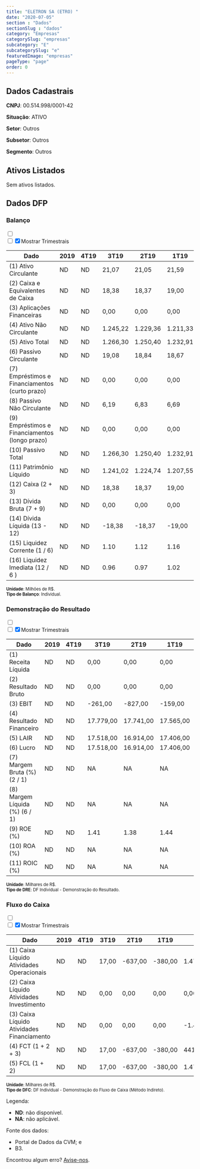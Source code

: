 ```yaml
---  
title: "ELETRON SA (ETRO) "  
date: "2020-07-05"  
section : "Dados"  
sectionSlug : "dados"  
category: "Empresas"  
categorySlug: "empresas"  
subcategory: "E"  
subcategorySlug: "e"  
featuredImage: "empresas"  
pageType: "page"  
order: 0  
---
```



## Dados Cadastrais


**CNPJ**: 00.514.998/0001-42

**Situação**: ATIVO

**Setor**: Outros

**Subsetor**: Outros

**Segmento**: Outros


## Ativos Listados


Sem ativos listados.




## Dados DFP

### Balanço
  
<input type='checkbox' class='toggleCommand' id='toggleBalanco' name='toggleBalanco'>  
<div class='filter-group-balanco'>  
<div class='check_button_balanco'>  
<label for='toggleBalanco'>  
<input type='checkbox' data-filter-col='trimBalanco'><input type='checkbox' data-filter-col='trimBalanco' checked><span>Mostrar Trimestrais</span>  
</label>  
</div>  
</div>  
<div class='overflow balancoTableWrapper'>  
<table class='balancoTable'>  
<thead>  
<tr>  
<th class='dataHeader fixedLeftColumn'>Dado</th>  
<th>2019</th>  
<th class='trimHeader' data-col='trimBalanco'>4T19</th>  
<th class='trimHeader' data-col='trimBalanco'>3T19</th>  
<th class='trimHeader' data-col='trimBalanco'>2T19</th>  
<th class='trimHeader' data-col='trimBalanco'>1T19</th>  
<th>2018</th>  
<th class='trimHeader' data-col='trimBalanco'>4T18</th>  
<th class='trimHeader' data-col='trimBalanco'>3T18</th>  
<th class='trimHeader' data-col='trimBalanco'>2T18</th>  
<th class='trimHeader' data-col='trimBalanco'>1T18</th>  
<th>2017</th>  
<th class='trimHeader' data-col='trimBalanco'>4T17</th>  
<th class='trimHeader' data-col='trimBalanco'>3T17</th>  
<th class='trimHeader' data-col='trimBalanco'>2T17</th>  
<th class='trimHeader' data-col='trimBalanco'>1T17</th>  
<th>2016</th>  
<th class='trimHeader' data-col='trimBalanco'>4T16</th>  
<th class='trimHeader' data-col='trimBalanco'>3T16</th>  
<th class='trimHeader' data-col='trimBalanco'>2T16</th>  
<th class='trimHeader' data-col='trimBalanco'>1T16</th>  
<th>2015</th>  
<th class='trimHeader' data-col='trimBalanco'>4T15</th>  
<th class='trimHeader' data-col='trimBalanco'>3T15</th>  
<th class='trimHeader' data-col='trimBalanco'>2T15</th>  
<th class='trimHeader' data-col='trimBalanco'>1T15</th>  
<th>2014</th>  
<th class='trimHeader' data-col='trimBalanco'>4T14</th>  
<th class='trimHeader' data-col='trimBalanco'>3T14</th>  
<th class='trimHeader' data-col='trimBalanco'>2T14</th>  
<th class='trimHeader' data-col='trimBalanco'>1T14</th>  
<th>2013</th>  
<th class='trimHeader' data-col='trimBalanco'>4T13</th>  
<th class='trimHeader' data-col='trimBalanco'>3T13</th>  
<th class='trimHeader' data-col='trimBalanco'>2T13</th>  
<th class='trimHeader' data-col='trimBalanco'>1T13</th>  
<th>2012</th>  
<th class='trimHeader' data-col='trimBalanco'>4T12</th>  
<th class='trimHeader' data-col='trimBalanco'>3T12</th>  
<th class='trimHeader' data-col='trimBalanco'>2T12</th>  
<th class='trimHeader' data-col='trimBalanco'>1T12</th>  
<th>2011</th>  
<th class='trimHeader' data-col='trimBalanco'>4T11</th>  
<th class='trimHeader' data-col='trimBalanco'>3T11</th>  
<th class='trimHeader' data-col='trimBalanco'>2T11</th>  
<th class='trimHeader' data-col='trimBalanco'>1T11</th>  
<th>2010</th>  
<th class='trimHeader' data-col='trimBalanco'>4T10</th>  
<th class='trimHeader' data-col='trimBalanco'>3T10</th>  
<th class='trimHeader' data-col='trimBalanco'>2T10</th>  
<th class='trimHeader' data-col='trimBalanco'>1T10</th>  
<th>2009</th>  
<th class='trimHeader' data-col='trimBalanco'>4T09</th>  
<th class='trimHeader' data-col='trimBalanco'>3T09</th>  
<th class='trimHeader' data-col='trimBalanco'>2T09</th>  
<th class='trimHeader' data-col='trimBalanco'>1T09</th>  
</tr>  
</thead>  
<tbody>  
<tr class='trContaAtivo'>  
<td class='leftAlignCell rowDescription fixedLeftColumn'>(1) Ativo Circulante</td>  
<td>ND</td>  
<td data-col='trimBalanco' class='trimData'>ND</td>  
<td data-col='trimBalanco' class='trimData'>21,07</td>  
<td data-col='trimBalanco' class='trimData'>21,05</td>  
<td data-col='trimBalanco' class='trimData'>21,59</td>  
<td>21,95</td>  
<td data-col='trimBalanco' class='trimData'>21,95</td>  
<td data-col='trimBalanco' class='trimData'>1.405,69</td>  
<td data-col='trimBalanco' class='trimData'>19,08</td>  
<td data-col='trimBalanco' class='trimData'>19,75</td>  
<td>19,73</td>  
<td data-col='trimBalanco' class='trimData'>19,73</td>  
<td data-col='trimBalanco' class='trimData'>15,62</td>  
<td data-col='trimBalanco' class='trimData'>14,95</td>  
<td data-col='trimBalanco' class='trimData'>14,53</td>  
<td>14,28</td>  
<td data-col='trimBalanco' class='trimData'>14,28</td>  
<td data-col='trimBalanco' class='trimData'>14,06</td>  
<td data-col='trimBalanco' class='trimData'>13,25</td>  
<td data-col='trimBalanco' class='trimData'>13,96</td>  
<td>14,24</td>  
<td data-col='trimBalanco' class='trimData'>14,24</td>  
<td data-col='trimBalanco' class='trimData'>14,89</td>  
<td data-col='trimBalanco' class='trimData'>14,57</td>  
<td data-col='trimBalanco' class='trimData'>14,21</td>  
<td>14,27</td>  
<td data-col='trimBalanco' class='trimData'>14,27</td>  
<td data-col='trimBalanco' class='trimData'>13,60</td>  
<td data-col='trimBalanco' class='trimData'>13,48</td>  
<td data-col='trimBalanco' class='trimData'>12,82</td>  
<td>12,59</td>  
<td data-col='trimBalanco' class='trimData'>12,59</td>  
<td data-col='trimBalanco' class='trimData'>12,56</td>  
<td data-col='trimBalanco' class='trimData'>12,46</td>  
<td data-col='trimBalanco' class='trimData'>11,95</td>  
<td>11,72</td>  
<td data-col='trimBalanco' class='trimData'>11,72</td>  
<td data-col='trimBalanco' class='trimData'>11,47</td>  
<td data-col='trimBalanco' class='trimData'>11,29</td>  
<td data-col='trimBalanco' class='trimData'>11,15</td>  
<td>11,08</td>  
<td data-col='trimBalanco' class='trimData'>11,08</td>  
<td data-col='trimBalanco' class='trimData'>10,67</td>  
<td data-col='trimBalanco' class='trimData'>10,17</td>  
<td data-col='trimBalanco' class='trimData'>10,14</td>  
<td>9,69</td>  
<td data-col='trimBalanco' class='trimData'>9,69</td>  
<td data-col='trimBalanco' class='trimData'>9,69</td>  
<td data-col='trimBalanco' class='trimData'>9,69</td>  
<td data-col='trimBalanco' class='trimData'>9,69</td>  
<td>9,39</td>  
<td data-col='trimBalanco' class='trimData'>9,39</td>  
<td data-col='trimBalanco' class='trimData'>ND</td>  
<td data-col='trimBalanco' class='trimData'>ND</td>  
<td data-col='trimBalanco' class='trimData'>ND</td>  
</tr>  
<tr class='trContaAtivo'>  
<td class='leftAlignCell rowDescription fixedLeftColumn'>(2) Caixa e Equivalentes de Caixa</td>  
<td>ND</td>  
<td data-col='trimBalanco' class='trimData'>ND</td>  
<td data-col='trimBalanco' class='trimData'>18,38</td>  
<td data-col='trimBalanco' class='trimData'>18,37</td>  
<td data-col='trimBalanco' class='trimData'>19,00</td>  
<td>19,38</td>  
<td data-col='trimBalanco' class='trimData'>19,38</td>  
<td data-col='trimBalanco' class='trimData'>1.404,80</td>  
<td data-col='trimBalanco' class='trimData'>18,35</td>  
<td data-col='trimBalanco' class='trimData'>0,00</td>  
<td>18,94</td>  
<td data-col='trimBalanco' class='trimData'>18,94</td>  
<td data-col='trimBalanco' class='trimData'>0,00</td>  
<td data-col='trimBalanco' class='trimData'>0,00</td>  
<td data-col='trimBalanco' class='trimData'>0,00</td>  
<td>0,00</td>  
<td data-col='trimBalanco' class='trimData'>0,00</td>  
<td data-col='trimBalanco' class='trimData'>0,00</td>  
<td data-col='trimBalanco' class='trimData'>0,00</td>  
<td data-col='trimBalanco' class='trimData'>0,00</td>  
<td>0,00</td>  
<td data-col='trimBalanco' class='trimData'>0,00</td>  
<td data-col='trimBalanco' class='trimData'>0,00</td>  
<td data-col='trimBalanco' class='trimData'>0,00</td>  
<td data-col='trimBalanco' class='trimData'>0,00</td>  
<td>0,00</td>  
<td data-col='trimBalanco' class='trimData'>0,00</td>  
<td data-col='trimBalanco' class='trimData'>12,88</td>  
<td data-col='trimBalanco' class='trimData'>12,77</td>  
<td data-col='trimBalanco' class='trimData'>12,37</td>  
<td>0,00</td>  
<td data-col='trimBalanco' class='trimData'>0,00</td>  
<td data-col='trimBalanco' class='trimData'>0,00</td>  
<td data-col='trimBalanco' class='trimData'>0,01</td>  
<td data-col='trimBalanco' class='trimData'>0,00</td>  
<td>0,00</td>  
<td data-col='trimBalanco' class='trimData'>0,00</td>  
<td data-col='trimBalanco' class='trimData'>0,00</td>  
<td data-col='trimBalanco' class='trimData'>0,01</td>  
<td data-col='trimBalanco' class='trimData'>0,01</td>  
<td>0,00</td>  
<td data-col='trimBalanco' class='trimData'>0,00</td>  
<td data-col='trimBalanco' class='trimData'>0,00</td>  
<td data-col='trimBalanco' class='trimData'>0,01</td>  
<td data-col='trimBalanco' class='trimData'>0,01</td>  
<td>0,01</td>  
<td data-col='trimBalanco' class='trimData'>0,01</td>  
<td data-col='trimBalanco' class='trimData'>0,01</td>  
<td data-col='trimBalanco' class='trimData'>0,01</td>  
<td data-col='trimBalanco' class='trimData'>0,01</td>  
<td>0,00</td>  
<td data-col='trimBalanco' class='trimData'>0,00</td>  
<td data-col='trimBalanco' class='trimData'>ND</td>  
<td data-col='trimBalanco' class='trimData'>ND</td>  
<td data-col='trimBalanco' class='trimData'>ND</td>  
</tr>  
<tr class='trContaAtivo'>  
<td class='leftAlignCell rowDescription fixedLeftColumn'>(3) Aplicações Financeiras</td>  
<td>ND</td>  
<td data-col='trimBalanco' class='trimData'>ND</td>  
<td data-col='trimBalanco' class='trimData'>0,00</td>  
<td data-col='trimBalanco' class='trimData'>0,00</td>  
<td data-col='trimBalanco' class='trimData'>0,00</td>  
<td>0,00</td>  
<td data-col='trimBalanco' class='trimData'>0,00</td>  
<td data-col='trimBalanco' class='trimData'>0,00</td>  
<td data-col='trimBalanco' class='trimData'>0,00</td>  
<td data-col='trimBalanco' class='trimData'>19,09</td>  
<td>0,00</td>  
<td data-col='trimBalanco' class='trimData'>0,00</td>  
<td data-col='trimBalanco' class='trimData'>15,13</td>  
<td data-col='trimBalanco' class='trimData'>14,46</td>  
<td data-col='trimBalanco' class='trimData'>14,20</td>  
<td>13,95</td>  
<td data-col='trimBalanco' class='trimData'>13,95</td>  
<td data-col='trimBalanco' class='trimData'>13,88</td>  
<td data-col='trimBalanco' class='trimData'>13,08</td>  
<td data-col='trimBalanco' class='trimData'>13,93</td>  
<td>14,21</td>  
<td data-col='trimBalanco' class='trimData'>14,21</td>  
<td data-col='trimBalanco' class='trimData'>14,27</td>  
<td data-col='trimBalanco' class='trimData'>13,96</td>  
<td data-col='trimBalanco' class='trimData'>13,75</td>  
<td>13,81</td>  
<td data-col='trimBalanco' class='trimData'>13,81</td>  
<td data-col='trimBalanco' class='trimData'>0,00</td>  
<td data-col='trimBalanco' class='trimData'>0,00</td>  
<td data-col='trimBalanco' class='trimData'>0,00</td>  
<td>12,13</td>  
<td data-col='trimBalanco' class='trimData'>12,13</td>  
<td data-col='trimBalanco' class='trimData'>11,74</td>  
<td data-col='trimBalanco' class='trimData'>11,64</td>  
<td data-col='trimBalanco' class='trimData'>11,38</td>  
<td>11,13</td>  
<td data-col='trimBalanco' class='trimData'>11,13</td>  
<td data-col='trimBalanco' class='trimData'>11,11</td>  
<td data-col='trimBalanco' class='trimData'>10,91</td>  
<td data-col='trimBalanco' class='trimData'>10,74</td>  
<td>10,61</td>  
<td data-col='trimBalanco' class='trimData'>10,61</td>  
<td data-col='trimBalanco' class='trimData'>10,43</td>  
<td data-col='trimBalanco' class='trimData'>9,87</td>  
<td data-col='trimBalanco' class='trimData'>9,95</td>  
<td>9,42</td>  
<td data-col='trimBalanco' class='trimData'>9,42</td>  
<td data-col='trimBalanco' class='trimData'>9,42</td>  
<td data-col='trimBalanco' class='trimData'>9,42</td>  
<td data-col='trimBalanco' class='trimData'>9,42</td>  
<td>9,16</td>  
<td data-col='trimBalanco' class='trimData'>9,16</td>  
<td data-col='trimBalanco' class='trimData'>ND</td>  
<td data-col='trimBalanco' class='trimData'>ND</td>  
<td data-col='trimBalanco' class='trimData'>ND</td>  
</tr>  
<tr class='trContaAtivo'>  
<td class='leftAlignCell rowDescription fixedLeftColumn'>(4) Ativo Não Circulante</td>  
<td>ND</td>  
<td data-col='trimBalanco' class='trimData'>ND</td>  
<td data-col='trimBalanco' class='trimData'>1.245,22</td>  
<td data-col='trimBalanco' class='trimData'>1.229,36</td>  
<td data-col='trimBalanco' class='trimData'>1.211,33</td>  
<td>1.193,36</td>  
<td data-col='trimBalanco' class='trimData'>1.193,36</td>  
<td data-col='trimBalanco' class='trimData'>37,01</td>  
<td data-col='trimBalanco' class='trimData'>34,65</td>  
<td data-col='trimBalanco' class='trimData'>31,45</td>  
<td>28,37</td>  
<td data-col='trimBalanco' class='trimData'>28,37</td>  
<td data-col='trimBalanco' class='trimData'>16,28</td>  
<td data-col='trimBalanco' class='trimData'>16,14</td>  
<td data-col='trimBalanco' class='trimData'>15,99</td>  
<td>15,81</td>  
<td data-col='trimBalanco' class='trimData'>15,81</td>  
<td data-col='trimBalanco' class='trimData'>15,62</td>  
<td data-col='trimBalanco' class='trimData'>15,38</td>  
<td data-col='trimBalanco' class='trimData'>15,22</td>  
<td>15,03</td>  
<td data-col='trimBalanco' class='trimData'>15,03</td>  
<td data-col='trimBalanco' class='trimData'>14,52</td>  
<td data-col='trimBalanco' class='trimData'>14,23</td>  
<td data-col='trimBalanco' class='trimData'>14,26</td>  
<td>14,10</td>  
<td data-col='trimBalanco' class='trimData'>14,10</td>  
<td data-col='trimBalanco' class='trimData'>13,91</td>  
<td data-col='trimBalanco' class='trimData'>13,75</td>  
<td data-col='trimBalanco' class='trimData'>13,95</td>  
<td>13,81</td>  
<td data-col='trimBalanco' class='trimData'>13,81</td>  
<td data-col='trimBalanco' class='trimData'>13,25</td>  
<td data-col='trimBalanco' class='trimData'>13,12</td>  
<td data-col='trimBalanco' class='trimData'>13,15</td>  
<td>13,05</td>  
<td data-col='trimBalanco' class='trimData'>13,05</td>  
<td data-col='trimBalanco' class='trimData'>10,12</td>  
<td data-col='trimBalanco' class='trimData'>10,06</td>  
<td data-col='trimBalanco' class='trimData'>10,10</td>  
<td>10,05</td>  
<td data-col='trimBalanco' class='trimData'>10,05</td>  
<td data-col='trimBalanco' class='trimData'>10,08</td>  
<td data-col='trimBalanco' class='trimData'>10,01</td>  
<td data-col='trimBalanco' class='trimData'>10,04</td>  
<td>9,96</td>  
<td data-col='trimBalanco' class='trimData'>9,96</td>  
<td data-col='trimBalanco' class='trimData'>9,96</td>  
<td data-col='trimBalanco' class='trimData'>9,96</td>  
<td data-col='trimBalanco' class='trimData'>9,96</td>  
<td>9,35</td>  
<td data-col='trimBalanco' class='trimData'>9,35</td>  
<td data-col='trimBalanco' class='trimData'>ND</td>  
<td data-col='trimBalanco' class='trimData'>ND</td>  
<td data-col='trimBalanco' class='trimData'>ND</td>  
</tr>  
<tr class='trContaAtivo'>  
<td class='leftAlignCell rowDescription fixedLeftColumn'>(5) Ativo Total</td>  
<td>ND</td>  
<td data-col='trimBalanco' class='trimData'>ND</td>  
<td data-col='trimBalanco' class='trimData'>1.266,30</td>  
<td data-col='trimBalanco' class='trimData'>1.250,40</td>  
<td data-col='trimBalanco' class='trimData'>1.232,91</td>  
<td>1.215,32</td>  
<td data-col='trimBalanco' class='trimData'>1.215,32</td>  
<td data-col='trimBalanco' class='trimData'>1.442,70</td>  
<td data-col='trimBalanco' class='trimData'>53,73</td>  
<td data-col='trimBalanco' class='trimData'>51,20</td>  
<td>48,10</td>  
<td data-col='trimBalanco' class='trimData'>48,10</td>  
<td data-col='trimBalanco' class='trimData'>31,90</td>  
<td data-col='trimBalanco' class='trimData'>31,10</td>  
<td data-col='trimBalanco' class='trimData'>30,52</td>  
<td>30,10</td>  
<td data-col='trimBalanco' class='trimData'>30,10</td>  
<td data-col='trimBalanco' class='trimData'>29,68</td>  
<td data-col='trimBalanco' class='trimData'>28,63</td>  
<td data-col='trimBalanco' class='trimData'>29,18</td>  
<td>29,27</td>  
<td data-col='trimBalanco' class='trimData'>29,27</td>  
<td data-col='trimBalanco' class='trimData'>29,41</td>  
<td data-col='trimBalanco' class='trimData'>28,81</td>  
<td data-col='trimBalanco' class='trimData'>28,47</td>  
<td>28,36</td>  
<td data-col='trimBalanco' class='trimData'>28,36</td>  
<td data-col='trimBalanco' class='trimData'>27,51</td>  
<td data-col='trimBalanco' class='trimData'>27,23</td>  
<td data-col='trimBalanco' class='trimData'>26,77</td>  
<td>26,39</td>  
<td data-col='trimBalanco' class='trimData'>26,39</td>  
<td data-col='trimBalanco' class='trimData'>25,80</td>  
<td data-col='trimBalanco' class='trimData'>25,58</td>  
<td data-col='trimBalanco' class='trimData'>25,10</td>  
<td>24,77</td>  
<td data-col='trimBalanco' class='trimData'>24,77</td>  
<td data-col='trimBalanco' class='trimData'>21,59</td>  
<td data-col='trimBalanco' class='trimData'>21,34</td>  
<td data-col='trimBalanco' class='trimData'>21,25</td>  
<td>21,12</td>  
<td data-col='trimBalanco' class='trimData'>21,12</td>  
<td data-col='trimBalanco' class='trimData'>20,75</td>  
<td data-col='trimBalanco' class='trimData'>20,19</td>  
<td data-col='trimBalanco' class='trimData'>20,18</td>  
<td>19,65</td>  
<td data-col='trimBalanco' class='trimData'>19,65</td>  
<td data-col='trimBalanco' class='trimData'>19,65</td>  
<td data-col='trimBalanco' class='trimData'>19,65</td>  
<td data-col='trimBalanco' class='trimData'>19,65</td>  
<td>18,74</td>  
<td data-col='trimBalanco' class='trimData'>18,74</td>  
<td data-col='trimBalanco' class='trimData'>ND</td>  
<td data-col='trimBalanco' class='trimData'>ND</td>  
<td data-col='trimBalanco' class='trimData'>ND</td>  
</tr>  
<tr class='trContaPassivo'>  
<td class='leftAlignCell rowDescription fixedLeftColumn'>(6) Passivo Circulante</td>  
<td>ND</td>  
<td data-col='trimBalanco' class='trimData'>ND</td>  
<td data-col='trimBalanco' class='trimData'>19,08</td>  
<td data-col='trimBalanco' class='trimData'>18,84</td>  
<td data-col='trimBalanco' class='trimData'>18,67</td>  
<td>18,45</td>  
<td data-col='trimBalanco' class='trimData'>18,45</td>  
<td data-col='trimBalanco' class='trimData'>199,99</td>  
<td data-col='trimBalanco' class='trimData'>0,92</td>  
<td data-col='trimBalanco' class='trimData'>0,42</td>  
<td>0,40</td>  
<td data-col='trimBalanco' class='trimData'>0,40</td>  
<td data-col='trimBalanco' class='trimData'>0,55</td>  
<td data-col='trimBalanco' class='trimData'>0,36</td>  
<td data-col='trimBalanco' class='trimData'>0,35</td>  
<td>0,42</td>  
<td data-col='trimBalanco' class='trimData'>0,42</td>  
<td data-col='trimBalanco' class='trimData'>0,37</td>  
<td data-col='trimBalanco' class='trimData'>0,39</td>  
<td data-col='trimBalanco' class='trimData'>0,37</td>  
<td>0,39</td>  
<td data-col='trimBalanco' class='trimData'>0,39</td>  
<td data-col='trimBalanco' class='trimData'>0,49</td>  
<td data-col='trimBalanco' class='trimData'>0,41</td>  
<td data-col='trimBalanco' class='trimData'>0,58</td>  
<td>0,42</td>  
<td data-col='trimBalanco' class='trimData'>0,42</td>  
<td data-col='trimBalanco' class='trimData'>0,45</td>  
<td data-col='trimBalanco' class='trimData'>0,40</td>  
<td data-col='trimBalanco' class='trimData'>0,43</td>  
<td>0,40</td>  
<td data-col='trimBalanco' class='trimData'>0,40</td>  
<td data-col='trimBalanco' class='trimData'>0,41</td>  
<td data-col='trimBalanco' class='trimData'>0,45</td>  
<td data-col='trimBalanco' class='trimData'>0,39</td>  
<td>0,43</td>  
<td data-col='trimBalanco' class='trimData'>0,43</td>  
<td data-col='trimBalanco' class='trimData'>0,40</td>  
<td data-col='trimBalanco' class='trimData'>0,36</td>  
<td data-col='trimBalanco' class='trimData'>0,46</td>  
<td>0,50</td>  
<td data-col='trimBalanco' class='trimData'>0,50</td>  
<td data-col='trimBalanco' class='trimData'>0,62</td>  
<td data-col='trimBalanco' class='trimData'>0,66</td>  
<td data-col='trimBalanco' class='trimData'>0,44</td>  
<td>0,60</td>  
<td data-col='trimBalanco' class='trimData'>0,60</td>  
<td data-col='trimBalanco' class='trimData'>0,60</td>  
<td data-col='trimBalanco' class='trimData'>0,60</td>  
<td data-col='trimBalanco' class='trimData'>0,60</td>  
<td>0,60</td>  
<td data-col='trimBalanco' class='trimData'>0,60</td>  
<td data-col='trimBalanco' class='trimData'>ND</td>  
<td data-col='trimBalanco' class='trimData'>ND</td>  
<td data-col='trimBalanco' class='trimData'>ND</td>  
</tr>  
<tr class='trContaPassivo'>  
<td class='leftAlignCell rowDescription fixedLeftColumn'>(7) Empréstimos e Financiamentos (curto prazo)</td>  
<td>ND</td>  
<td data-col='trimBalanco' class='trimData'>ND</td>  
<td data-col='trimBalanco' class='trimData'>0,00</td>  
<td data-col='trimBalanco' class='trimData'>0,00</td>  
<td data-col='trimBalanco' class='trimData'>0,00</td>  
<td>0,00</td>  
<td data-col='trimBalanco' class='trimData'>0,00</td>  
<td data-col='trimBalanco' class='trimData'>0,00</td>  
<td data-col='trimBalanco' class='trimData'>0,00</td>  
<td data-col='trimBalanco' class='trimData'>0,00</td>  
<td>0,00</td>  
<td data-col='trimBalanco' class='trimData'>0,00</td>  
<td data-col='trimBalanco' class='trimData'>0,00</td>  
<td data-col='trimBalanco' class='trimData'>0,00</td>  
<td data-col='trimBalanco' class='trimData'>0,00</td>  
<td>0,00</td>  
<td data-col='trimBalanco' class='trimData'>0,00</td>  
<td data-col='trimBalanco' class='trimData'>0,00</td>  
<td data-col='trimBalanco' class='trimData'>0,00</td>  
<td data-col='trimBalanco' class='trimData'>0,00</td>  
<td>0,00</td>  
<td data-col='trimBalanco' class='trimData'>0,00</td>  
<td data-col='trimBalanco' class='trimData'>0,00</td>  
<td data-col='trimBalanco' class='trimData'>0,00</td>  
<td data-col='trimBalanco' class='trimData'>0,00</td>  
<td>0,00</td>  
<td data-col='trimBalanco' class='trimData'>0,00</td>  
<td data-col='trimBalanco' class='trimData'>0,00</td>  
<td data-col='trimBalanco' class='trimData'>0,00</td>  
<td data-col='trimBalanco' class='trimData'>0,00</td>  
<td>0,00</td>  
<td data-col='trimBalanco' class='trimData'>0,00</td>  
<td data-col='trimBalanco' class='trimData'>0,00</td>  
<td data-col='trimBalanco' class='trimData'>0,00</td>  
<td data-col='trimBalanco' class='trimData'>0,00</td>  
<td>0,00</td>  
<td data-col='trimBalanco' class='trimData'>0,00</td>  
<td data-col='trimBalanco' class='trimData'>0,00</td>  
<td data-col='trimBalanco' class='trimData'>0,00</td>  
<td data-col='trimBalanco' class='trimData'>0,00</td>  
<td>0,00</td>  
<td data-col='trimBalanco' class='trimData'>0,00</td>  
<td data-col='trimBalanco' class='trimData'>0,00</td>  
<td data-col='trimBalanco' class='trimData'>0,00</td>  
<td data-col='trimBalanco' class='trimData'>0,00</td>  
<td>0,00</td>  
<td data-col='trimBalanco' class='trimData'>0,00</td>  
<td data-col='trimBalanco' class='trimData'>0,00</td>  
<td data-col='trimBalanco' class='trimData'>0,00</td>  
<td data-col='trimBalanco' class='trimData'>0,00</td>  
<td>0,00</td>  
<td data-col='trimBalanco' class='trimData'>0,00</td>  
<td data-col='trimBalanco' class='trimData'>ND</td>  
<td data-col='trimBalanco' class='trimData'>ND</td>  
<td data-col='trimBalanco' class='trimData'>ND</td>  
</tr>  
<tr class='trContaPassivo'>  
<td class='leftAlignCell rowDescription fixedLeftColumn'>(8) Passivo Não Circulante</td>  
<td>ND</td>  
<td data-col='trimBalanco' class='trimData'>ND</td>  
<td data-col='trimBalanco' class='trimData'>6,19</td>  
<td data-col='trimBalanco' class='trimData'>6,83</td>  
<td data-col='trimBalanco' class='trimData'>6,69</td>  
<td>6,70</td>  
<td data-col='trimBalanco' class='trimData'>6,70</td>  
<td data-col='trimBalanco' class='trimData'>33,71</td>  
<td data-col='trimBalanco' class='trimData'>30,97</td>  
<td data-col='trimBalanco' class='trimData'>29,98</td>  
<td>29,07</td>  
<td data-col='trimBalanco' class='trimData'>29,07</td>  
<td data-col='trimBalanco' class='trimData'>25,82</td>  
<td data-col='trimBalanco' class='trimData'>25,35</td>  
<td data-col='trimBalanco' class='trimData'>24,98</td>  
<td>24,39</td>  
<td data-col='trimBalanco' class='trimData'>24,39</td>  
<td data-col='trimBalanco' class='trimData'>23,92</td>  
<td data-col='trimBalanco' class='trimData'>23,23</td>  
<td data-col='trimBalanco' class='trimData'>22,82</td>  
<td>22,24</td>  
<td data-col='trimBalanco' class='trimData'>22,24</td>  
<td data-col='trimBalanco' class='trimData'>21,84</td>  
<td data-col='trimBalanco' class='trimData'>13,81</td>  
<td data-col='trimBalanco' class='trimData'>13,89</td>  
<td>13,47</td>  
<td data-col='trimBalanco' class='trimData'>13,47</td>  
<td data-col='trimBalanco' class='trimData'>13,30</td>  
<td data-col='trimBalanco' class='trimData'>13,14</td>  
<td data-col='trimBalanco' class='trimData'>12,99</td>  
<td>12,85</td>  
<td data-col='trimBalanco' class='trimData'>12,85</td>  
<td data-col='trimBalanco' class='trimData'>12,69</td>  
<td data-col='trimBalanco' class='trimData'>12,56</td>  
<td data-col='trimBalanco' class='trimData'>12,46</td>  
<td>12,36</td>  
<td data-col='trimBalanco' class='trimData'>12,36</td>  
<td data-col='trimBalanco' class='trimData'>12,25</td>  
<td data-col='trimBalanco' class='trimData'>12,44</td>  
<td data-col='trimBalanco' class='trimData'>12,36</td>  
<td>12,06</td>  
<td data-col='trimBalanco' class='trimData'>12,06</td>  
<td data-col='trimBalanco' class='trimData'>11,95</td>  
<td data-col='trimBalanco' class='trimData'>11,88</td>  
<td data-col='trimBalanco' class='trimData'>11,77</td>  
<td>11,68</td>  
<td data-col='trimBalanco' class='trimData'>11,68</td>  
<td data-col='trimBalanco' class='trimData'>11,68</td>  
<td data-col='trimBalanco' class='trimData'>11,68</td>  
<td data-col='trimBalanco' class='trimData'>11,68</td>  
<td>11,08</td>  
<td data-col='trimBalanco' class='trimData'>11,08</td>  
<td data-col='trimBalanco' class='trimData'>ND</td>  
<td data-col='trimBalanco' class='trimData'>ND</td>  
<td data-col='trimBalanco' class='trimData'>ND</td>  
</tr>  
<tr class='trContaPassivo'>  
<td class='leftAlignCell rowDescription fixedLeftColumn'>(9) Empréstimos e Financiamentos (longo prazo)</td>  
<td>ND</td>  
<td data-col='trimBalanco' class='trimData'>ND</td>  
<td data-col='trimBalanco' class='trimData'>0,00</td>  
<td data-col='trimBalanco' class='trimData'>0,00</td>  
<td data-col='trimBalanco' class='trimData'>0,00</td>  
<td>0,00</td>  
<td data-col='trimBalanco' class='trimData'>0,00</td>  
<td data-col='trimBalanco' class='trimData'>0,00</td>  
<td data-col='trimBalanco' class='trimData'>0,00</td>  
<td data-col='trimBalanco' class='trimData'>0,00</td>  
<td>0,00</td>  
<td data-col='trimBalanco' class='trimData'>0,00</td>  
<td data-col='trimBalanco' class='trimData'>0,00</td>  
<td data-col='trimBalanco' class='trimData'>0,00</td>  
<td data-col='trimBalanco' class='trimData'>0,00</td>  
<td>0,00</td>  
<td data-col='trimBalanco' class='trimData'>0,00</td>  
<td data-col='trimBalanco' class='trimData'>0,00</td>  
<td data-col='trimBalanco' class='trimData'>0,00</td>  
<td data-col='trimBalanco' class='trimData'>0,00</td>  
<td>0,00</td>  
<td data-col='trimBalanco' class='trimData'>0,00</td>  
<td data-col='trimBalanco' class='trimData'>0,00</td>  
<td data-col='trimBalanco' class='trimData'>0,00</td>  
<td data-col='trimBalanco' class='trimData'>0,00</td>  
<td>0,00</td>  
<td data-col='trimBalanco' class='trimData'>0,00</td>  
<td data-col='trimBalanco' class='trimData'>0,00</td>  
<td data-col='trimBalanco' class='trimData'>0,00</td>  
<td data-col='trimBalanco' class='trimData'>0,00</td>  
<td>0,00</td>  
<td data-col='trimBalanco' class='trimData'>0,00</td>  
<td data-col='trimBalanco' class='trimData'>0,00</td>  
<td data-col='trimBalanco' class='trimData'>0,00</td>  
<td data-col='trimBalanco' class='trimData'>0,00</td>  
<td>0,00</td>  
<td data-col='trimBalanco' class='trimData'>0,00</td>  
<td data-col='trimBalanco' class='trimData'>0,00</td>  
<td data-col='trimBalanco' class='trimData'>0,00</td>  
<td data-col='trimBalanco' class='trimData'>0,00</td>  
<td>0,00</td>  
<td data-col='trimBalanco' class='trimData'>0,00</td>  
<td data-col='trimBalanco' class='trimData'>0,00</td>  
<td data-col='trimBalanco' class='trimData'>0,00</td>  
<td data-col='trimBalanco' class='trimData'>0,00</td>  
<td>0,00</td>  
<td data-col='trimBalanco' class='trimData'>0,00</td>  
<td data-col='trimBalanco' class='trimData'>0,00</td>  
<td data-col='trimBalanco' class='trimData'>0,00</td>  
<td data-col='trimBalanco' class='trimData'>0,00</td>  
<td>0,00</td>  
<td data-col='trimBalanco' class='trimData'>0,00</td>  
<td data-col='trimBalanco' class='trimData'>ND</td>  
<td data-col='trimBalanco' class='trimData'>ND</td>  
<td data-col='trimBalanco' class='trimData'>ND</td>  
</tr>  
<tr class='trContaPassivo'>  
<td class='leftAlignCell rowDescription fixedLeftColumn'>(10) Passivo Total</td>  
<td>ND</td>  
<td data-col='trimBalanco' class='trimData'>ND</td>  
<td data-col='trimBalanco' class='trimData'>1.266,30</td>  
<td data-col='trimBalanco' class='trimData'>1.250,40</td>  
<td data-col='trimBalanco' class='trimData'>1.232,91</td>  
<td>1.215,32</td>  
<td data-col='trimBalanco' class='trimData'>1.215,32</td>  
<td data-col='trimBalanco' class='trimData'>1.442,70</td>  
<td data-col='trimBalanco' class='trimData'>53,73</td>  
<td data-col='trimBalanco' class='trimData'>51,20</td>  
<td>48,10</td>  
<td data-col='trimBalanco' class='trimData'>48,10</td>  
<td data-col='trimBalanco' class='trimData'>31,90</td>  
<td data-col='trimBalanco' class='trimData'>31,10</td>  
<td data-col='trimBalanco' class='trimData'>30,52</td>  
<td>30,10</td>  
<td data-col='trimBalanco' class='trimData'>30,10</td>  
<td data-col='trimBalanco' class='trimData'>29,68</td>  
<td data-col='trimBalanco' class='trimData'>28,63</td>  
<td data-col='trimBalanco' class='trimData'>29,18</td>  
<td>29,27</td>  
<td data-col='trimBalanco' class='trimData'>29,27</td>  
<td data-col='trimBalanco' class='trimData'>29,41</td>  
<td data-col='trimBalanco' class='trimData'>28,81</td>  
<td data-col='trimBalanco' class='trimData'>28,47</td>  
<td>28,36</td>  
<td data-col='trimBalanco' class='trimData'>28,36</td>  
<td data-col='trimBalanco' class='trimData'>27,51</td>  
<td data-col='trimBalanco' class='trimData'>27,23</td>  
<td data-col='trimBalanco' class='trimData'>26,77</td>  
<td>26,39</td>  
<td data-col='trimBalanco' class='trimData'>26,39</td>  
<td data-col='trimBalanco' class='trimData'>25,80</td>  
<td data-col='trimBalanco' class='trimData'>25,58</td>  
<td data-col='trimBalanco' class='trimData'>25,10</td>  
<td>24,77</td>  
<td data-col='trimBalanco' class='trimData'>24,77</td>  
<td data-col='trimBalanco' class='trimData'>21,59</td>  
<td data-col='trimBalanco' class='trimData'>21,34</td>  
<td data-col='trimBalanco' class='trimData'>21,25</td>  
<td>21,12</td>  
<td data-col='trimBalanco' class='trimData'>21,12</td>  
<td data-col='trimBalanco' class='trimData'>20,75</td>  
<td data-col='trimBalanco' class='trimData'>20,19</td>  
<td data-col='trimBalanco' class='trimData'>20,18</td>  
<td>19,65</td>  
<td data-col='trimBalanco' class='trimData'>19,65</td>  
<td data-col='trimBalanco' class='trimData'>19,65</td>  
<td data-col='trimBalanco' class='trimData'>19,65</td>  
<td data-col='trimBalanco' class='trimData'>19,65</td>  
<td>18,74</td>  
<td data-col='trimBalanco' class='trimData'>18,74</td>  
<td data-col='trimBalanco' class='trimData'>ND</td>  
<td data-col='trimBalanco' class='trimData'>ND</td>  
<td data-col='trimBalanco' class='trimData'>ND</td>  
</tr>  
<tr class='trContaPassivo'>  
<td class='leftAlignCell rowDescription fixedLeftColumn'>(11) Patrimônio Líquido</td>  
<td>ND</td>  
<td data-col='trimBalanco' class='trimData'>ND</td>  
<td data-col='trimBalanco' class='trimData'>1.241,02</td>  
<td data-col='trimBalanco' class='trimData'>1.224,74</td>  
<td data-col='trimBalanco' class='trimData'>1.207,55</td>  
<td>1.190,17</td>  
<td data-col='trimBalanco' class='trimData'>1.190,17</td>  
<td data-col='trimBalanco' class='trimData'>1.209,00</td>  
<td data-col='trimBalanco' class='trimData'>21,85</td>  
<td data-col='trimBalanco' class='trimData'>20,81</td>  
<td>18,64</td>  
<td data-col='trimBalanco' class='trimData'>18,64</td>  
<td data-col='trimBalanco' class='trimData'>5,53</td>  
<td data-col='trimBalanco' class='trimData'>5,39</td>  
<td data-col='trimBalanco' class='trimData'>5,19</td>  
<td>5,28</td>  
<td data-col='trimBalanco' class='trimData'>5,28</td>  
<td data-col='trimBalanco' class='trimData'>5,39</td>  
<td data-col='trimBalanco' class='trimData'>5,02</td>  
<td data-col='trimBalanco' class='trimData'>5,99</td>  
<td>6,64</td>  
<td data-col='trimBalanco' class='trimData'>6,64</td>  
<td data-col='trimBalanco' class='trimData'>7,08</td>  
<td data-col='trimBalanco' class='trimData'>14,59</td>  
<td data-col='trimBalanco' class='trimData'>14,00</td>  
<td>14,48</td>  
<td data-col='trimBalanco' class='trimData'>14,48</td>  
<td data-col='trimBalanco' class='trimData'>13,76</td>  
<td data-col='trimBalanco' class='trimData'>13,69</td>  
<td data-col='trimBalanco' class='trimData'>13,35</td>  
<td>13,15</td>  
<td data-col='trimBalanco' class='trimData'>13,15</td>  
<td data-col='trimBalanco' class='trimData'>12,70</td>  
<td data-col='trimBalanco' class='trimData'>12,57</td>  
<td data-col='trimBalanco' class='trimData'>12,25</td>  
<td>11,97</td>  
<td data-col='trimBalanco' class='trimData'>11,97</td>  
<td data-col='trimBalanco' class='trimData'>8,95</td>  
<td data-col='trimBalanco' class='trimData'>8,55</td>  
<td data-col='trimBalanco' class='trimData'>8,43</td>  
<td>8,57</td>  
<td data-col='trimBalanco' class='trimData'>8,57</td>  
<td data-col='trimBalanco' class='trimData'>8,17</td>  
<td data-col='trimBalanco' class='trimData'>7,65</td>  
<td data-col='trimBalanco' class='trimData'>7,98</td>  
<td>7,36</td>  
<td data-col='trimBalanco' class='trimData'>7,36</td>  
<td data-col='trimBalanco' class='trimData'>7,36</td>  
<td data-col='trimBalanco' class='trimData'>7,36</td>  
<td data-col='trimBalanco' class='trimData'>7,36</td>  
<td>7,07</td>  
<td data-col='trimBalanco' class='trimData'>7,07</td>  
<td data-col='trimBalanco' class='trimData'>ND</td>  
<td data-col='trimBalanco' class='trimData'>ND</td>  
<td data-col='trimBalanco' class='trimData'>ND</td>  
</tr>  
<tr>  
<td class='leftAlignCell rowDescription fixedLeftColumn'>(12) Caixa (2 + 3)</td>  
<td>ND</td>  
<td data-col='trimBalanco' class='trimData'>ND</td>  
<td class='positiveNumber trimData' data-col='trimBalanco'>18,38</td>  
<td class='positiveNumber trimData' data-col='trimBalanco'>18,37</td>  
<td class='positiveNumber trimData' data-col='trimBalanco'>19,00</td>  
<td class='positiveNumber'>19,38</td>  
<td class='positiveNumber trimData' data-col='trimBalanco'>19,38</td>  
<td class='positiveNumber trimData' data-col='trimBalanco'>1.404,80</td>  
<td class='positiveNumber trimData' data-col='trimBalanco'>18,35</td>  
<td class='positiveNumber trimData' data-col='trimBalanco'>0,00</td>  
<td class='positiveNumber'>18,94</td>  
<td class='positiveNumber trimData' data-col='trimBalanco'>18,94</td>  
<td class='positiveNumber trimData' data-col='trimBalanco'>0,00</td>  
<td class='positiveNumber trimData' data-col='trimBalanco'>0,00</td>  
<td class='positiveNumber trimData' data-col='trimBalanco'>0,00</td>  
<td class='positiveNumber'>13,95</td>  
<td class='positiveNumber trimData' data-col='trimBalanco'>0,00</td>  
<td class='positiveNumber trimData' data-col='trimBalanco'>0,00</td>  
<td class='positiveNumber trimData' data-col='trimBalanco'>0,00</td>  
<td class='positiveNumber trimData' data-col='trimBalanco'>0,00</td>  
<td class='positiveNumber'>14,21</td>  
<td class='positiveNumber trimData' data-col='trimBalanco'>0,00</td>  
<td class='positiveNumber trimData' data-col='trimBalanco'>0,00</td>  
<td class='positiveNumber trimData' data-col='trimBalanco'>0,00</td>  
<td class='positiveNumber trimData' data-col='trimBalanco'>0,00</td>  
<td class='positiveNumber'>13,81</td>  
<td class='positiveNumber trimData' data-col='trimBalanco'>0,00</td>  
<td class='positiveNumber trimData' data-col='trimBalanco'>12,88</td>  
<td class='positiveNumber trimData' data-col='trimBalanco'>12,77</td>  
<td class='positiveNumber trimData' data-col='trimBalanco'>12,37</td>  
<td class='positiveNumber'>12,13</td>  
<td class='positiveNumber trimData' data-col='trimBalanco'>0,00</td>  
<td class='positiveNumber trimData' data-col='trimBalanco'>0,00</td>  
<td class='positiveNumber trimData' data-col='trimBalanco'>0,01</td>  
<td class='positiveNumber trimData' data-col='trimBalanco'>0,00</td>  
<td class='positiveNumber'>11,13</td>  
<td class='positiveNumber trimData' data-col='trimBalanco'>0,00</td>  
<td class='positiveNumber trimData' data-col='trimBalanco'>0,00</td>  
<td class='positiveNumber trimData' data-col='trimBalanco'>0,01</td>  
<td class='positiveNumber trimData' data-col='trimBalanco'>0,01</td>  
<td class='positiveNumber'>10,61</td>  
<td class='negativeNumber trimData' data-col='trimBalanco'>0,00</td>  
<td class='negativeNumber trimData' data-col='trimBalanco'>0,00</td>  
<td class='positiveNumber trimData' data-col='trimBalanco'>0,01</td>  
<td class='positiveNumber trimData' data-col='trimBalanco'>0,01</td>  
<td class='positiveNumber'>9,43</td>  
<td class='positiveNumber trimData' data-col='trimBalanco'>0,01</td>  
<td class='positiveNumber trimData' data-col='trimBalanco'>0,01</td>  
<td class='positiveNumber trimData' data-col='trimBalanco'>0,01</td>  
<td class='positiveNumber trimData' data-col='trimBalanco'>0,01</td>  
<td class='positiveNumber'>9,16</td>  
<td class='positiveNumber trimData' data-col='trimBalanco'>0,00</td>  
<td data-col='trimBalanco' class='trimData'>ND</td>  
<td data-col='trimBalanco' class='trimData'>ND</td>  
<td data-col='trimBalanco' class='trimData'>ND</td>  
</tr>  
<tr class='trDividaBruta'>  
<td class='leftAlignCell rowDescription fixedLeftColumn'>(13) Dívida Bruta (7 + 9)</td>  
<td>ND</td>  
<td data-col='trimBalanco' class='trimData'>ND</td>  
<td class='positiveNumber trimData' data-col='trimBalanco'>0,00</td>  
<td class='positiveNumber trimData' data-col='trimBalanco'>0,00</td>  
<td class='positiveNumber trimData' data-col='trimBalanco'>0,00</td>  
<td class='positiveNumber'>0,00</td>  
<td class='positiveNumber trimData' data-col='trimBalanco'>0,00</td>  
<td class='positiveNumber trimData' data-col='trimBalanco'>0,00</td>  
<td class='positiveNumber trimData' data-col='trimBalanco'>0,00</td>  
<td class='positiveNumber trimData' data-col='trimBalanco'>0,00</td>  
<td class='positiveNumber'>0,00</td>  
<td class='positiveNumber trimData' data-col='trimBalanco'>0,00</td>  
<td class='positiveNumber trimData' data-col='trimBalanco'>0,00</td>  
<td class='positiveNumber trimData' data-col='trimBalanco'>0,00</td>  
<td class='positiveNumber trimData' data-col='trimBalanco'>0,00</td>  
<td class='positiveNumber'>0,00</td>  
<td class='positiveNumber trimData' data-col='trimBalanco'>0,00</td>  
<td class='positiveNumber trimData' data-col='trimBalanco'>0,00</td>  
<td class='positiveNumber trimData' data-col='trimBalanco'>0,00</td>  
<td class='positiveNumber trimData' data-col='trimBalanco'>0,00</td>  
<td class='positiveNumber'>0,00</td>  
<td class='positiveNumber trimData' data-col='trimBalanco'>0,00</td>  
<td class='positiveNumber trimData' data-col='trimBalanco'>0,00</td>  
<td class='positiveNumber trimData' data-col='trimBalanco'>0,00</td>  
<td class='positiveNumber trimData' data-col='trimBalanco'>0,00</td>  
<td class='positiveNumber'>0,00</td>  
<td class='positiveNumber trimData' data-col='trimBalanco'>0,00</td>  
<td class='positiveNumber trimData' data-col='trimBalanco'>0,00</td>  
<td class='positiveNumber trimData' data-col='trimBalanco'>0,00</td>  
<td class='positiveNumber trimData' data-col='trimBalanco'>0,00</td>  
<td class='positiveNumber'>0,00</td>  
<td class='positiveNumber trimData' data-col='trimBalanco'>0,00</td>  
<td class='positiveNumber trimData' data-col='trimBalanco'>0,00</td>  
<td class='positiveNumber trimData' data-col='trimBalanco'>0,00</td>  
<td class='positiveNumber trimData' data-col='trimBalanco'>0,00</td>  
<td class='positiveNumber'>0,00</td>  
<td class='positiveNumber trimData' data-col='trimBalanco'>0,00</td>  
<td class='positiveNumber trimData' data-col='trimBalanco'>0,00</td>  
<td class='positiveNumber trimData' data-col='trimBalanco'>0,00</td>  
<td class='positiveNumber trimData' data-col='trimBalanco'>0,00</td>  
<td class='positiveNumber'>0,00</td>  
<td class='positiveNumber trimData' data-col='trimBalanco'>0,00</td>  
<td class='positiveNumber trimData' data-col='trimBalanco'>0,00</td>  
<td class='positiveNumber trimData' data-col='trimBalanco'>0,00</td>  
<td class='positiveNumber trimData' data-col='trimBalanco'>0,00</td>  
<td class='positiveNumber'>0,00</td>  
<td class='positiveNumber trimData' data-col='trimBalanco'>0,00</td>  
<td class='positiveNumber trimData' data-col='trimBalanco'>0,00</td>  
<td class='positiveNumber trimData' data-col='trimBalanco'>0,00</td>  
<td class='positiveNumber trimData' data-col='trimBalanco'>0,00</td>  
<td class='positiveNumber'>0,00</td>  
<td class='positiveNumber trimData' data-col='trimBalanco'>0,00</td>  
<td data-col='trimBalanco' class='trimData'>ND</td>  
<td data-col='trimBalanco' class='trimData'>ND</td>  
<td data-col='trimBalanco' class='trimData'>ND</td>  
</tr>  
<tr>  
<td class='leftAlignCell rowDescription fixedLeftColumn'>(14) Dívida Líquida  (13 - 12)</td>  
<td>ND</td>  
<td data-col='trimBalanco' class='trimData'>ND</td>  
<td class='positiveNumber trimData' data-col='trimBalanco'>-18,38</td>  
<td class='positiveNumber trimData' data-col='trimBalanco'>-18,37</td>  
<td class='positiveNumber trimData' data-col='trimBalanco'>-19,00</td>  
<td class='positiveNumber'>-19,38</td>  
<td class='positiveNumber trimData' data-col='trimBalanco'>-19,38</td>  
<td class='positiveNumber trimData' data-col='trimBalanco'>-1.404,80</td>  
<td class='positiveNumber trimData' data-col='trimBalanco'>-18,35</td>  
<td class='positiveNumber trimData' data-col='trimBalanco'>-0,00</td>  
<td class='positiveNumber'>-18,94</td>  
<td class='positiveNumber trimData' data-col='trimBalanco'>-18,94</td>  
<td class='positiveNumber trimData' data-col='trimBalanco'>-0,00</td>  
<td class='positiveNumber trimData' data-col='trimBalanco'>-0,00</td>  
<td class='positiveNumber trimData' data-col='trimBalanco'>-0,00</td>  
<td class='positiveNumber'>-13,95</td>  
<td class='positiveNumber trimData' data-col='trimBalanco'>-0,00</td>  
<td class='positiveNumber trimData' data-col='trimBalanco'>-0,00</td>  
<td class='positiveNumber trimData' data-col='trimBalanco'>-0,00</td>  
<td class='positiveNumber trimData' data-col='trimBalanco'>-0,00</td>  
<td class='positiveNumber'>-14,21</td>  
<td class='positiveNumber trimData' data-col='trimBalanco'>-0,00</td>  
<td class='positiveNumber trimData' data-col='trimBalanco'>-0,00</td>  
<td class='positiveNumber trimData' data-col='trimBalanco'>-0,00</td>  
<td class='positiveNumber trimData' data-col='trimBalanco'>-0,00</td>  
<td class='positiveNumber'>-13,81</td>  
<td class='positiveNumber trimData' data-col='trimBalanco'>-0,00</td>  
<td class='positiveNumber trimData' data-col='trimBalanco'>-12,88</td>  
<td class='positiveNumber trimData' data-col='trimBalanco'>-12,77</td>  
<td class='positiveNumber trimData' data-col='trimBalanco'>-12,37</td>  
<td class='positiveNumber'>-12,13</td>  
<td class='positiveNumber trimData' data-col='trimBalanco'>-0,00</td>  
<td class='positiveNumber trimData' data-col='trimBalanco'>-0,00</td>  
<td class='positiveNumber trimData' data-col='trimBalanco'>-0,01</td>  
<td class='positiveNumber trimData' data-col='trimBalanco'>-0,00</td>  
<td class='positiveNumber'>-11,13</td>  
<td class='positiveNumber trimData' data-col='trimBalanco'>-0,00</td>  
<td class='positiveNumber trimData' data-col='trimBalanco'>-0,00</td>  
<td class='positiveNumber trimData' data-col='trimBalanco'>-0,01</td>  
<td class='positiveNumber trimData' data-col='trimBalanco'>-0,01</td>  
<td class='positiveNumber'>-10,61</td>  
<td class='positiveNumber trimData' data-col='trimBalanco'>0,00</td>  
<td class='positiveNumber trimData' data-col='trimBalanco'>0,00</td>  
<td class='positiveNumber trimData' data-col='trimBalanco'>-0,01</td>  
<td class='positiveNumber trimData' data-col='trimBalanco'>-0,01</td>  
<td class='positiveNumber'>-9,43</td>  
<td class='positiveNumber trimData' data-col='trimBalanco'>-0,01</td>  
<td class='positiveNumber trimData' data-col='trimBalanco'>-0,01</td>  
<td class='positiveNumber trimData' data-col='trimBalanco'>-0,01</td>  
<td class='positiveNumber trimData' data-col='trimBalanco'>-0,01</td>  
<td class='positiveNumber'>-9,16</td>  
<td class='positiveNumber trimData' data-col='trimBalanco'>-0,00</td>  
<td data-col='trimBalanco' class='trimData'>ND</td>  
<td data-col='trimBalanco' class='trimData'>ND</td>  
<td data-col='trimBalanco' class='trimData'>ND</td>  
</tr>  
<tr>  
<td class='leftAlignCell rowDescription fixedLeftColumn'>(15) Liquidez Corrente (1 / 6)</td>  
<td>ND</td>  
<td data-col='trimBalanco' class='trimData'>ND</td>  
<td data-col='trimBalanco' class='trimData'>1.10</td>  
<td data-col='trimBalanco' class='trimData'>1.12</td>  
<td data-col='trimBalanco' class='trimData'>1.16</td>  
<td>1.19</td>  
<td data-col='trimBalanco' class='trimData'>1.19</td>  
<td data-col='trimBalanco' class='trimData'>7.03</td>  
<td data-col='trimBalanco' class='trimData'>20.85</td>  
<td data-col='trimBalanco' class='trimData'>47.48</td>  
<td>49.58</td>  
<td data-col='trimBalanco' class='trimData'>49.58</td>  
<td data-col='trimBalanco' class='trimData'>28.20</td>  
<td data-col='trimBalanco' class='trimData'>41.08</td>  
<td data-col='trimBalanco' class='trimData'>41.04</td>  
<td>34.01</td>  
<td data-col='trimBalanco' class='trimData'>34.01</td>  
<td data-col='trimBalanco' class='trimData'>38.31</td>  
<td data-col='trimBalanco' class='trimData'>34.24</td>  
<td data-col='trimBalanco' class='trimData'>37.64</td>  
<td>36.88</td>  
<td data-col='trimBalanco' class='trimData'>36.88</td>  
<td data-col='trimBalanco' class='trimData'>30.26</td>  
<td data-col='trimBalanco' class='trimData'>35.21</td>  
<td data-col='trimBalanco' class='trimData'>24.58</td>  
<td>34.05</td>  
<td data-col='trimBalanco' class='trimData'>34.05</td>  
<td data-col='trimBalanco' class='trimData'>30.56</td>  
<td data-col='trimBalanco' class='trimData'>33.63</td>  
<td data-col='trimBalanco' class='trimData'>29.89</td>  
<td>31.78</td>  
<td data-col='trimBalanco' class='trimData'>31.78</td>  
<td data-col='trimBalanco' class='trimData'>30.48</td>  
<td data-col='trimBalanco' class='trimData'>27.87</td>  
<td data-col='trimBalanco' class='trimData'>30.42</td>  
<td>27.06</td>  
<td data-col='trimBalanco' class='trimData'>27.06</td>  
<td data-col='trimBalanco' class='trimData'>28.75</td>  
<td data-col='trimBalanco' class='trimData'>31.53</td>  
<td data-col='trimBalanco' class='trimData'>24.14</td>  
<td>22.29</td>  
<td data-col='trimBalanco' class='trimData'>22.29</td>  
<td data-col='trimBalanco' class='trimData'>17.07</td>  
<td data-col='trimBalanco' class='trimData'>15.51</td>  
<td data-col='trimBalanco' class='trimData'>23.21</td>  
<td>16.02</td>  
<td data-col='trimBalanco' class='trimData'>16.02</td>  
<td data-col='trimBalanco' class='trimData'>16.02</td>  
<td data-col='trimBalanco' class='trimData'>16.02</td>  
<td data-col='trimBalanco' class='trimData'>16.02</td>  
<td>15.75</td>  
<td data-col='trimBalanco' class='trimData'>15.75</td>  
<td data-col='trimBalanco' class='trimData'>ND</td>  
<td data-col='trimBalanco' class='trimData'>ND</td>  
<td data-col='trimBalanco' class='trimData'>ND</td>  
</tr>  
<tr>  
<td class='leftAlignCell rowDescription fixedLeftColumn'>(16) Liquidez Imediata  (12 / 6 )</td>  
<td>ND</td>  
<td data-col='trimBalanco' class='trimData'>ND</td>  
<td data-col='trimBalanco' class='trimData'>0.96</td>  
<td data-col='trimBalanco' class='trimData'>0.97</td>  
<td data-col='trimBalanco' class='trimData'>1.02</td>  
<td>1.05</td>  
<td data-col='trimBalanco' class='trimData'>1.05</td>  
<td data-col='trimBalanco' class='trimData'>7.02</td>  
<td data-col='trimBalanco' class='trimData'>20.05</td>  
<td data-col='trimBalanco' class='trimData'>0.01</td>  
<td>47.59</td>  
<td data-col='trimBalanco' class='trimData'>47.59</td>  
<td data-col='trimBalanco' class='trimData'>0.00</td>  
<td data-col='trimBalanco' class='trimData'>0.00</td>  
<td data-col='trimBalanco' class='trimData'>0.00</td>  
<td>33.21</td>  
<td data-col='trimBalanco' class='trimData'>0.00</td>  
<td data-col='trimBalanco' class='trimData'>0.00</td>  
<td data-col='trimBalanco' class='trimData'>0.01</td>  
<td data-col='trimBalanco' class='trimData'>0.00</td>  
<td>36.81</td>  
<td data-col='trimBalanco' class='trimData'>0.00</td>  
<td data-col='trimBalanco' class='trimData'>0.00</td>  
<td data-col='trimBalanco' class='trimData'>0.00</td>  
<td data-col='trimBalanco' class='trimData'>0.00</td>  
<td>32.96</td>  
<td data-col='trimBalanco' class='trimData'>0.00</td>  
<td data-col='trimBalanco' class='trimData'>28.95</td>  
<td data-col='trimBalanco' class='trimData'>31.84</td>  
<td data-col='trimBalanco' class='trimData'>28.83</td>  
<td>30.63</td>  
<td data-col='trimBalanco' class='trimData'>0.01</td>  
<td data-col='trimBalanco' class='trimData'>0.00</td>  
<td data-col='trimBalanco' class='trimData'>0.01</td>  
<td data-col='trimBalanco' class='trimData'>0.01</td>  
<td>25.71</td>  
<td data-col='trimBalanco' class='trimData'>0.01</td>  
<td data-col='trimBalanco' class='trimData'>0.01</td>  
<td data-col='trimBalanco' class='trimData'>0.01</td>  
<td data-col='trimBalanco' class='trimData'>0.02</td>  
<td>21.34</td>  
<td data-col='trimBalanco' class='trimData'>0.00</td>  
<td data-col='trimBalanco' class='trimData'>0.00</td>  
<td data-col='trimBalanco' class='trimData'>0.01</td>  
<td data-col='trimBalanco' class='trimData'>0.01</td>  
<td>15.59</td>  
<td data-col='trimBalanco' class='trimData'>0.01</td>  
<td data-col='trimBalanco' class='trimData'>0.01</td>  
<td data-col='trimBalanco' class='trimData'>0.01</td>  
<td data-col='trimBalanco' class='trimData'>0.01</td>  
<td>15.37</td>  
<td data-col='trimBalanco' class='trimData'>0.00</td>  
<td data-col='trimBalanco' class='trimData'>ND</td>  
<td data-col='trimBalanco' class='trimData'>ND</td>  
<td data-col='trimBalanco' class='trimData'>ND</td>  
</tr>  
</tbody>  
</table>  
</div>  
<p style='font-size:0.7rem; margin:0px;'><strong>Unidade</strong>: Milhões de R$.</p>  
<p style='font-size:0.7rem; margin:0px;'><strong>Tipo de Balanço</strong>: Individual.</p>


### Demonstração do Resultado
  
<input type='checkbox' class='toggleCommand' id='toggleDRE' name='toggleDRE'>  
<div class='filter-group-dre'>  
<div class='check_button_dre'>  
<label for='toggleDRE'>  
<input type='checkbox' data-filter-col='trimDRE'><input type='checkbox' data-filter-col='trimDRE' checked><span>Mostrar Trimestrais</span>  
</label>  
</div>  
</div>  
<div class='overflow balancoTableWrapper'>  
<table class='balancoTable'>  
<thead>  
<tr>  
<th class='dataHeader fixedLeftColumn'>Dado</th>  
<th>2019</th>  
<th class='trimHeader' data-col='trimDRE'>4T19</th>  
<th class='trimHeader' data-col='trimDRE'>3T19</th>  
<th class='trimHeader' data-col='trimDRE'>2T19</th>  
<th class='trimHeader' data-col='trimDRE'>1T19</th>  
<th>2018</th>  
<th class='trimHeader' data-col='trimDRE'>4T18</th>  
<th class='trimHeader' data-col='trimDRE'>3T18</th>  
<th class='trimHeader' data-col='trimDRE'>2T18</th>  
<th class='trimHeader' data-col='trimDRE'>1T18</th>  
<th>2017</th>  
<th class='trimHeader' data-col='trimDRE'>4T17</th>  
<th class='trimHeader' data-col='trimDRE'>3T17</th>  
<th class='trimHeader' data-col='trimDRE'>2T17</th>  
<th class='trimHeader' data-col='trimDRE'>1T17</th>  
<th>2016</th>  
<th class='trimHeader' data-col='trimDRE'>4T16</th>  
<th class='trimHeader' data-col='trimDRE'>3T16</th>  
<th class='trimHeader' data-col='trimDRE'>2T16</th>  
<th class='trimHeader' data-col='trimDRE'>1T16</th>  
<th>2015</th>  
<th class='trimHeader' data-col='trimDRE'>4T15</th>  
<th class='trimHeader' data-col='trimDRE'>3T15</th>  
<th class='trimHeader' data-col='trimDRE'>2T15</th>  
<th class='trimHeader' data-col='trimDRE'>1T15</th>  
<th>2014</th>  
<th class='trimHeader' data-col='trimDRE'>4T14</th>  
<th class='trimHeader' data-col='trimDRE'>3T14</th>  
<th class='trimHeader' data-col='trimDRE'>2T14</th>  
<th class='trimHeader' data-col='trimDRE'>1T14</th>  
<th>2013</th>  
<th class='trimHeader' data-col='trimDRE'>4T13</th>  
<th class='trimHeader' data-col='trimDRE'>3T13</th>  
<th class='trimHeader' data-col='trimDRE'>2T13</th>  
<th class='trimHeader' data-col='trimDRE'>1T13</th>  
<th>2012</th>  
<th class='trimHeader' data-col='trimDRE'>4T12</th>  
<th class='trimHeader' data-col='trimDRE'>3T12</th>  
<th class='trimHeader' data-col='trimDRE'>2T12</th>  
<th class='trimHeader' data-col='trimDRE'>1T12</th>  
<th>2011</th>  
<th class='trimHeader' data-col='trimDRE'>4T11</th>  
<th class='trimHeader' data-col='trimDRE'>3T11</th>  
<th class='trimHeader' data-col='trimDRE'>2T11</th>  
<th class='trimHeader' data-col='trimDRE'>1T11</th>  
<th>2010</th>  
<th class='trimHeader' data-col='trimDRE'>4T10</th>  
<th class='trimHeader' data-col='trimDRE'>3T10</th>  
<th class='trimHeader' data-col='trimDRE'>2T10</th>  
<th class='trimHeader' data-col='trimDRE'>1T10</th>  
<th>2009</th>  
<th class='trimHeader' data-col='trimDRE'>4T09</th>  
<th class='trimHeader' data-col='trimDRE'>3T09</th>  
<th class='trimHeader' data-col='trimDRE'>2T09</th>  
<th class='trimHeader' data-col='trimDRE'>1T09</th>  
</tr>  
</thead>  
<tbody>  
<tr class='trDRE'>  
<td class='leftAlignCell rowDescription fixedLeftColumn'>(1) Receita Líquida</td>  
<td>ND</td>  
<td data-col='trimDRE' class='trimData'>ND</td>  
<td data-col='trimDRE' class='trimData' >0,00</td>  
<td data-col='trimDRE' class='trimData' >0,00</td>  
<td data-col='trimDRE' class='trimData' >0,00</td>  
<td>0,00</td>  
<td data-col='trimDRE' class='trimData' >0,00</td>  
<td data-col='trimDRE' class='trimData' >0,00</td>  
<td data-col='trimDRE' class='trimData' >0,00</td>  
<td data-col='trimDRE' class='trimData' >0,00</td>  
<td>0,00</td>  
<td data-col='trimDRE' class='trimData' >0,00</td>  
<td data-col='trimDRE' class='trimData' >0,00</td>  
<td data-col='trimDRE' class='trimData' >0,00</td>  
<td data-col='trimDRE' class='trimData' >0,00</td>  
<td>0,00</td>  
<td data-col='trimDRE' class='trimData' >0,00</td>  
<td data-col='trimDRE' class='trimData' >0,00</td>  
<td data-col='trimDRE' class='trimData' >0,00</td>  
<td data-col='trimDRE' class='trimData' >0,00</td>  
<td>0,00</td>  
<td data-col='trimDRE' class='trimData' >0,00</td>  
<td data-col='trimDRE' class='trimData' >0,00</td>  
<td data-col='trimDRE' class='trimData' >0,00</td>  
<td data-col='trimDRE' class='trimData' >0,00</td>  
<td>0,00</td>  
<td data-col='trimDRE' class='trimData' >0,00</td>  
<td data-col='trimDRE' class='trimData' >0,00</td>  
<td data-col='trimDRE' class='trimData' >0,00</td>  
<td data-col='trimDRE' class='trimData' >0,00</td>  
<td>0,00</td>  
<td data-col='trimDRE' class='trimData' >0,00</td>  
<td data-col='trimDRE' class='trimData' >0,00</td>  
<td data-col='trimDRE' class='trimData' >0,00</td>  
<td data-col='trimDRE' class='trimData' >0,00</td>  
<td>0,00</td>  
<td data-col='trimDRE' class='trimData' >0,00</td>  
<td data-col='trimDRE' class='trimData' >0,00</td>  
<td data-col='trimDRE' class='trimData' >0,00</td>  
<td data-col='trimDRE' class='trimData' >0,00</td>  
<td>0,00</td>  
<td data-col='trimDRE' class='trimData' >0,00</td>  
<td data-col='trimDRE' class='trimData' >0,00</td>  
<td data-col='trimDRE' class='trimData' >0,00</td>  
<td data-col='trimDRE' class='trimData' >0,00</td>  
<td>0,00</td>  
<td data-col='trimDRE' class='trimData' >0,00</td>  
<td data-col='trimDRE' class='trimData' >0,00</td>  
<td data-col='trimDRE' class='trimData' >0,00</td>  
<td data-col='trimDRE' class='trimData' >0,00</td>  
<td>0,00</td>  
<td data-col='trimDRE' class='trimData' >0,00</td>  
<td data-col='trimDRE' class='trimData'>ND</td>  
<td data-col='trimDRE' class='trimData'>ND</td>  
<td data-col='trimDRE' class='trimData'>ND</td>  
</tr>  
<tr class='trDRE'>  
<td class='leftAlignCell rowDescription fixedLeftColumn'>(2) Resultado Bruto</td>  
<td>ND</td>  
<td data-col='trimDRE' class='trimData'>ND</td>  
<td data-col='trimDRE' class='trimData negativeNumber' >0,00</td>  
<td data-col='trimDRE' class='trimData negativeNumber' >0,00</td>  
<td data-col='trimDRE' class='trimData negativeNumber' >0,00</td>  
<td class='negativeNumber'>0,00</td>  
<td data-col='trimDRE' class='trimData negativeNumber' >0,00</td>  
<td data-col='trimDRE' class='trimData negativeNumber' >0,00</td>  
<td data-col='trimDRE' class='trimData negativeNumber' >0,00</td>  
<td data-col='trimDRE' class='trimData negativeNumber' >0,00</td>  
<td class='negativeNumber'>0,00</td>  
<td data-col='trimDRE' class='trimData negativeNumber' >0,00</td>  
<td data-col='trimDRE' class='trimData negativeNumber' >0,00</td>  
<td data-col='trimDRE' class='trimData negativeNumber' >0,00</td>  
<td data-col='trimDRE' class='trimData negativeNumber' >0,00</td>  
<td class='negativeNumber'>0,00</td>  
<td data-col='trimDRE' class='trimData negativeNumber' >0,00</td>  
<td data-col='trimDRE' class='trimData negativeNumber' >0,00</td>  
<td data-col='trimDRE' class='trimData negativeNumber' >0,00</td>  
<td data-col='trimDRE' class='trimData negativeNumber' >0,00</td>  
<td class='negativeNumber'>0,00</td>  
<td data-col='trimDRE' class='trimData negativeNumber' >0,00</td>  
<td data-col='trimDRE' class='trimData negativeNumber' >0,00</td>  
<td data-col='trimDRE' class='trimData negativeNumber' >0,00</td>  
<td data-col='trimDRE' class='trimData negativeNumber' >0,00</td>  
<td class='negativeNumber'>0,00</td>  
<td data-col='trimDRE' class='trimData negativeNumber' >0,00</td>  
<td data-col='trimDRE' class='trimData negativeNumber' >0,00</td>  
<td data-col='trimDRE' class='trimData negativeNumber' >0,00</td>  
<td data-col='trimDRE' class='trimData negativeNumber' >0,00</td>  
<td class='negativeNumber'>0,00</td>  
<td data-col='trimDRE' class='trimData negativeNumber' >0,00</td>  
<td data-col='trimDRE' class='trimData negativeNumber' >0,00</td>  
<td data-col='trimDRE' class='trimData negativeNumber' >0,00</td>  
<td data-col='trimDRE' class='trimData negativeNumber' >0,00</td>  
<td class='negativeNumber'>0,00</td>  
<td data-col='trimDRE' class='trimData negativeNumber' >0,00</td>  
<td data-col='trimDRE' class='trimData negativeNumber' >0,00</td>  
<td data-col='trimDRE' class='trimData negativeNumber' >0,00</td>  
<td data-col='trimDRE' class='trimData negativeNumber' >0,00</td>  
<td class='negativeNumber'>0,00</td>  
<td data-col='trimDRE' class='trimData negativeNumber' >0,00</td>  
<td data-col='trimDRE' class='trimData negativeNumber' >0,00</td>  
<td data-col='trimDRE' class='trimData negativeNumber' >0,00</td>  
<td data-col='trimDRE' class='trimData negativeNumber' >0,00</td>  
<td class='negativeNumber'>0,00</td>  
<td data-col='trimDRE' class='trimData negativeNumber' >0,00</td>  
<td data-col='trimDRE' class='trimData negativeNumber' >0,00</td>  
<td data-col='trimDRE' class='trimData negativeNumber' >0,00</td>  
<td data-col='trimDRE' class='trimData negativeNumber' >0,00</td>  
<td class='negativeNumber'>0,00</td>  
<td data-col='trimDRE' class='trimData negativeNumber' >0,00</td>  
<td data-col='trimDRE' class='trimData'>ND</td>  
<td data-col='trimDRE' class='trimData'>ND</td>  
<td data-col='trimDRE' class='trimData'>ND</td>  
</tr>  
<tr class='trDRE'>  
<td class='leftAlignCell rowDescription fixedLeftColumn'>(3) EBIT</td>  
<td>ND</td>  
<td data-col='trimDRE' class='trimData'>ND</td>  
<td data-col='trimDRE' class='trimData negativeNumber' >-261,00</td>  
<td data-col='trimDRE' class='trimData negativeNumber' >-827,00</td>  
<td data-col='trimDRE' class='trimData negativeNumber' >-159,00</td>  
<td class='positiveNumberGreen'>2.613.592,00</td>  
<td data-col='trimDRE' class='trimData negativeNumber' >-2.294,00</td>  
<td data-col='trimDRE' class='trimData positiveNumberGreen' >2.617.861,00</td>  
<td data-col='trimDRE' class='trimData negativeNumber' >-1.452,00</td>  
<td data-col='trimDRE' class='trimData negativeNumber' >-523,00</td>  
<td class='negativeNumber'>-4.617,00</td>  
<td data-col='trimDRE' class='trimData negativeNumber' >-2.213,00</td>  
<td data-col='trimDRE' class='trimData negativeNumber' >-1.163,00</td>  
<td data-col='trimDRE' class='trimData negativeNumber' >-605,00</td>  
<td data-col='trimDRE' class='trimData negativeNumber' >-636,00</td>  
<td class='negativeNumber'>-5.110,00</td>  
<td data-col='trimDRE' class='trimData negativeNumber' >-653,00</td>  
<td data-col='trimDRE' class='trimData negativeNumber' >-1.429,00</td>  
<td data-col='trimDRE' class='trimData negativeNumber' >-2.317,00</td>  
<td data-col='trimDRE' class='trimData negativeNumber' >-711,00</td>  
<td class='negativeNumber'>-11.738,00</td>  
<td data-col='trimDRE' class='trimData negativeNumber' >-1.077,00</td>  
<td data-col='trimDRE' class='trimData negativeNumber' >-8.579,00</td>  
<td data-col='trimDRE' class='trimData negativeNumber' >-1.162,00</td>  
<td data-col='trimDRE' class='trimData negativeNumber' >-920,00</td>  
<td class='negativeNumber'>-795,00</td>  
<td data-col='trimDRE' class='trimData negativeNumber' >-15,00</td>  
<td data-col='trimDRE' class='trimData negativeNumber' >-170,00</td>  
<td data-col='trimDRE' class='trimData negativeNumber' >-312,00</td>  
<td data-col='trimDRE' class='trimData negativeNumber' >-298,00</td>  
<td class='negativeNumber'>-527,00</td>  
<td data-col='trimDRE' class='trimData positiveNumberGreen' >135,00</td>  
<td data-col='trimDRE' class='trimData negativeNumber' >-267,00</td>  
<td data-col='trimDRE' class='trimData negativeNumber' >-137,00</td>  
<td data-col='trimDRE' class='trimData negativeNumber' >-258,00</td>  
<td class='negativeNumber'>-3.552,00</td>  
<td data-col='trimDRE' class='trimData negativeNumber' >-812,00</td>  
<td data-col='trimDRE' class='trimData negativeNumber' >-1.601,00</td>  
<td data-col='trimDRE' class='trimData negativeNumber' >-157,00</td>  
<td data-col='trimDRE' class='trimData negativeNumber' >-982,00</td>  
<td class='negativeNumber'>-4.297,00</td>  
<td data-col='trimDRE' class='trimData negativeNumber' >-996,00</td>  
<td data-col='trimDRE' class='trimData negativeNumber' >-436,00</td>  
<td data-col='trimDRE' class='trimData negativeNumber' >-1.875,00</td>  
<td data-col='trimDRE' class='trimData negativeNumber' >-990,00</td>  
<td class='negativeNumber'>-3.874,00</td>  
<td data-col='trimDRE' class='trimData negativeNumber' >-1.163,00</td>  
<td data-col='trimDRE' class='trimData negativeNumber' >-1.231,00</td>  
<td data-col='trimDRE' class='trimData negativeNumber' >-769,00</td>  
<td data-col='trimDRE' class='trimData negativeNumber' >-711,00</td>  
<td class='negativeNumber'>-957,00</td>  
<td data-col='trimDRE' class='trimData negativeNumber' >-957,00</td>  
<td data-col='trimDRE' class='trimData'>ND</td>  
<td data-col='trimDRE' class='trimData'>ND</td>  
<td data-col='trimDRE' class='trimData'>ND</td>  
</tr>  
<tr class='trDRE'>  
<td class='leftAlignCell rowDescription fixedLeftColumn'>(4) Resultado Financeiro</td>  
<td>ND</td>  
<td data-col='trimDRE' class='trimData'>ND</td>  
<td data-col='trimDRE' class='trimData positiveNumberGreen' >17.779,00</td>  
<td data-col='trimDRE' class='trimData positiveNumberGreen' >17.741,00</td>  
<td data-col='trimDRE' class='trimData positiveNumberGreen' >17.565,00</td>  
<td class='positiveNumberGreen'>25.938,00</td>  
<td data-col='trimDRE' class='trimData positiveNumberGreen' >23.887,00</td>  
<td data-col='trimDRE' class='trimData positiveNumberGreen' >1.641,00</td>  
<td data-col='trimDRE' class='trimData positiveNumberGreen' >125,00</td>  
<td data-col='trimDRE' class='trimData positiveNumberGreen' >285,00</td>  
<td class='positiveNumberGreen'>850,00</td>  
<td data-col='trimDRE' class='trimData positiveNumberGreen' >319,00</td>  
<td data-col='trimDRE' class='trimData positiveNumberGreen' >23,00</td>  
<td data-col='trimDRE' class='trimData positiveNumberGreen' >490,00</td>  
<td data-col='trimDRE' class='trimData positiveNumberGreen' >18,00</td>  
<td class='positiveNumberGreen'>1.908,00</td>  
<td data-col='trimDRE' class='trimData positiveNumberGreen' >543,00</td>  
<td data-col='trimDRE' class='trimData positiveNumberGreen' >464,00</td>  
<td data-col='trimDRE' class='trimData positiveNumberGreen' >847,00</td>  
<td data-col='trimDRE' class='trimData positiveNumberGreen' >54,00</td>  
<td class='positiveNumberGreen'>2.022,00</td>  
<td data-col='trimDRE' class='trimData positiveNumberGreen' >488,00</td>  
<td data-col='trimDRE' class='trimData positiveNumberGreen' >479,00</td>  
<td data-col='trimDRE' class='trimData positiveNumberGreen' >671,00</td>  
<td data-col='trimDRE' class='trimData positiveNumberGreen' >384,00</td>  
<td class='positiveNumberGreen'>2.022,00</td>  
<td data-col='trimDRE' class='trimData positiveNumberGreen' >375,00</td>  
<td data-col='trimDRE' class='trimData positiveNumberGreen' >353,00</td>  
<td data-col='trimDRE' class='trimData positiveNumberGreen' >856,00</td>  
<td data-col='trimDRE' class='trimData positiveNumberGreen' >438,00</td>  
<td class='positiveNumberGreen'>1.604,00</td>  
<td data-col='trimDRE' class='trimData positiveNumberGreen' >290,00</td>  
<td data-col='trimDRE' class='trimData positiveNumberGreen' >478,00</td>  
<td data-col='trimDRE' class='trimData positiveNumberGreen' >553,00</td>  
<td data-col='trimDRE' class='trimData positiveNumberGreen' >283,00</td>  
<td class='positiveNumberGreen'>2.125,00</td>  
<td data-col='trimDRE' class='trimData positiveNumberGreen' >1.278,00</td>  
<td data-col='trimDRE' class='trimData positiveNumberGreen' >211,00</td>  
<td data-col='trimDRE' class='trimData positiveNumberGreen' >353,00</td>  
<td data-col='trimDRE' class='trimData positiveNumberGreen' >283,00</td>  
<td class='positiveNumberGreen'>2.427,00</td>  
<td data-col='trimDRE' class='trimData positiveNumberGreen' >858,00</td>  
<td data-col='trimDRE' class='trimData positiveNumberGreen' >661,00</td>  
<td data-col='trimDRE' class='trimData positiveNumberGreen' >570,00</td>  
<td data-col='trimDRE' class='trimData positiveNumberGreen' >338,00</td>  
<td class='positiveNumberGreen'>2.046,00</td>  
<td data-col='trimDRE' class='trimData positiveNumberGreen' >619,00</td>  
<td data-col='trimDRE' class='trimData positiveNumberGreen' >328,00</td>  
<td data-col='trimDRE' class='trimData positiveNumberGreen' >606,00</td>  
<td data-col='trimDRE' class='trimData positiveNumberGreen' >493,00</td>  
<td class='positiveNumberGreen'>1.496,00</td>  
<td data-col='trimDRE' class='trimData positiveNumberGreen' >1.496,00</td>  
<td data-col='trimDRE' class='trimData'>ND</td>  
<td data-col='trimDRE' class='trimData'>ND</td>  
<td data-col='trimDRE' class='trimData'>ND</td>  
</tr>  
<tr class='trDRE'>  
<td class='leftAlignCell rowDescription fixedLeftColumn'>(5) LAIR</td>  
<td>ND</td>  
<td data-col='trimDRE' class='trimData'>ND</td>  
<td data-col='trimDRE' class='trimData positiveNumberGreen' >17.518,00</td>  
<td data-col='trimDRE' class='trimData positiveNumberGreen' >16.914,00</td>  
<td data-col='trimDRE' class='trimData positiveNumberGreen' >17.406,00</td>  
<td class='positiveNumberGreen'>2.639.530,00</td>  
<td data-col='trimDRE' class='trimData positiveNumberGreen' >21.593,00</td>  
<td data-col='trimDRE' class='trimData positiveNumberGreen' >2.619.502,00</td>  
<td data-col='trimDRE' class='trimData negativeNumber' >-1.327,00</td>  
<td data-col='trimDRE' class='trimData negativeNumber' >-238,00</td>  
<td class='negativeNumber'>-3.767,00</td>  
<td data-col='trimDRE' class='trimData negativeNumber' >-1.894,00</td>  
<td data-col='trimDRE' class='trimData negativeNumber' >-1.140,00</td>  
<td data-col='trimDRE' class='trimData negativeNumber' >-115,00</td>  
<td data-col='trimDRE' class='trimData negativeNumber' >-618,00</td>  
<td class='negativeNumber'>-3.202,00</td>  
<td data-col='trimDRE' class='trimData negativeNumber' >-110,00</td>  
<td data-col='trimDRE' class='trimData negativeNumber' >-965,00</td>  
<td data-col='trimDRE' class='trimData negativeNumber' >-1.470,00</td>  
<td data-col='trimDRE' class='trimData negativeNumber' >-657,00</td>  
<td class='negativeNumber'>-9.716,00</td>  
<td data-col='trimDRE' class='trimData negativeNumber' >-589,00</td>  
<td data-col='trimDRE' class='trimData negativeNumber' >-8.100,00</td>  
<td data-col='trimDRE' class='trimData negativeNumber' >-491,00</td>  
<td data-col='trimDRE' class='trimData negativeNumber' >-536,00</td>  
<td class='positiveNumberGreen'>1.227,00</td>  
<td data-col='trimDRE' class='trimData positiveNumberGreen' >360,00</td>  
<td data-col='trimDRE' class='trimData positiveNumberGreen' >183,00</td>  
<td data-col='trimDRE' class='trimData positiveNumberGreen' >544,00</td>  
<td data-col='trimDRE' class='trimData positiveNumberGreen' >140,00</td>  
<td class='positiveNumberGreen'>1.077,00</td>  
<td data-col='trimDRE' class='trimData positiveNumberGreen' >425,00</td>  
<td data-col='trimDRE' class='trimData positiveNumberGreen' >211,00</td>  
<td data-col='trimDRE' class='trimData positiveNumberGreen' >416,00</td>  
<td data-col='trimDRE' class='trimData positiveNumberGreen' >25,00</td>  
<td class='negativeNumber'>-1.427,00</td>  
<td data-col='trimDRE' class='trimData positiveNumberGreen' >466,00</td>  
<td data-col='trimDRE' class='trimData negativeNumber' >-1.390,00</td>  
<td data-col='trimDRE' class='trimData positiveNumberGreen' >196,00</td>  
<td data-col='trimDRE' class='trimData negativeNumber' >-699,00</td>  
<td class='negativeNumber'>-1.870,00</td>  
<td data-col='trimDRE' class='trimData negativeNumber' >-138,00</td>  
<td data-col='trimDRE' class='trimData positiveNumberGreen' >225,00</td>  
<td data-col='trimDRE' class='trimData negativeNumber' >-1.305,00</td>  
<td data-col='trimDRE' class='trimData negativeNumber' >-652,00</td>  
<td class='negativeNumber'>-1.828,00</td>  
<td data-col='trimDRE' class='trimData negativeNumber' >-544,00</td>  
<td data-col='trimDRE' class='trimData negativeNumber' >-903,00</td>  
<td data-col='trimDRE' class='trimData negativeNumber' >-163,00</td>  
<td data-col='trimDRE' class='trimData negativeNumber' >-218,00</td>  
<td class='positiveNumberGreen'>539,00</td>  
<td data-col='trimDRE' class='trimData positiveNumberGreen' >539,00</td>  
<td data-col='trimDRE' class='trimData'>ND</td>  
<td data-col='trimDRE' class='trimData'>ND</td>  
<td data-col='trimDRE' class='trimData'>ND</td>  
</tr>  
<tr class='trDRE'>  
<td class='leftAlignCell rowDescription fixedLeftColumn'>(6) Lucro</td>  
<td>ND</td>  
<td data-col='trimDRE' class='trimData'>ND</td>  
<td data-col='trimDRE' class='trimData positiveNumberGreen' >17.518,00</td>  
<td data-col='trimDRE' class='trimData positiveNumberGreen' >16.914,00</td>  
<td data-col='trimDRE' class='trimData positiveNumberGreen' >17.406,00</td>  
<td class='positiveNumberGreen'>2.639.530,00</td>  
<td data-col='trimDRE' class='trimData positiveNumberGreen' >21.593,00</td>  
<td data-col='trimDRE' class='trimData positiveNumberGreen' >2.619.502,00</td>  
<td data-col='trimDRE' class='trimData negativeNumber' >-1.327,00</td>  
<td data-col='trimDRE' class='trimData negativeNumber' >-238,00</td>  
<td class='negativeNumber'>-3.767,00</td>  
<td data-col='trimDRE' class='trimData negativeNumber' >-1.894,00</td>  
<td data-col='trimDRE' class='trimData negativeNumber' >-1.140,00</td>  
<td data-col='trimDRE' class='trimData negativeNumber' >-115,00</td>  
<td data-col='trimDRE' class='trimData negativeNumber' >-618,00</td>  
<td class='negativeNumber'>-3.202,00</td>  
<td data-col='trimDRE' class='trimData negativeNumber' >-110,00</td>  
<td data-col='trimDRE' class='trimData negativeNumber' >-965,00</td>  
<td data-col='trimDRE' class='trimData negativeNumber' >-1.470,00</td>  
<td data-col='trimDRE' class='trimData negativeNumber' >-657,00</td>  
<td class='negativeNumber'>-10.364,00</td>  
<td data-col='trimDRE' class='trimData negativeNumber' >-744,00</td>  
<td data-col='trimDRE' class='trimData negativeNumber' >-8.257,00</td>  
<td data-col='trimDRE' class='trimData negativeNumber' >-703,00</td>  
<td data-col='trimDRE' class='trimData negativeNumber' >-660,00</td>  
<td class='positiveNumberGreen'>611,00</td>  
<td data-col='trimDRE' class='trimData positiveNumberGreen' >159,00</td>  
<td data-col='trimDRE' class='trimData positiveNumberGreen' >69,00</td>  
<td data-col='trimDRE' class='trimData positiveNumberGreen' >338,00</td>  
<td data-col='trimDRE' class='trimData positiveNumberGreen' >45,00</td>  
<td class='positiveNumberGreen'>624,00</td>  
<td data-col='trimDRE' class='trimData positiveNumberGreen' >254,00</td>  
<td data-col='trimDRE' class='trimData positiveNumberGreen' >133,00</td>  
<td data-col='trimDRE' class='trimData positiveNumberGreen' >269,00</td>  
<td data-col='trimDRE' class='trimData negativeNumber' >-32,00</td>  
<td class='negativeNumber'>-1.942,00</td>  
<td data-col='trimDRE' class='trimData positiveNumberGreen' >179,00</td>  
<td data-col='trimDRE' class='trimData negativeNumber' >-1.456,00</td>  
<td data-col='trimDRE' class='trimData positiveNumberGreen' >124,00</td>  
<td data-col='trimDRE' class='trimData negativeNumber' >-789,00</td>  
<td class='negativeNumber'>-2.496,00</td>  
<td data-col='trimDRE' class='trimData negativeNumber' >-338,00</td>  
<td data-col='trimDRE' class='trimData positiveNumberGreen' >28,00</td>  
<td data-col='trimDRE' class='trimData negativeNumber' >-1.453,00</td>  
<td data-col='trimDRE' class='trimData negativeNumber' >-733,00</td>  
<td class='negativeNumber'>-2.294,00</td>  
<td data-col='trimDRE' class='trimData negativeNumber' >-722,00</td>  
<td data-col='trimDRE' class='trimData negativeNumber' >-981,00</td>  
<td data-col='trimDRE' class='trimData negativeNumber' >-317,00</td>  
<td data-col='trimDRE' class='trimData negativeNumber' >-274,00</td>  
<td class='positiveNumberGreen'>464,00</td>  
<td data-col='trimDRE' class='trimData positiveNumberGreen' >464,00</td>  
<td data-col='trimDRE' class='trimData'>ND</td>  
<td data-col='trimDRE' class='trimData'>ND</td>  
<td data-col='trimDRE' class='trimData'>ND</td>  
</tr>  
<tr class='trDREMargem'>  
<td class='leftAlignCell rowDescription fixedLeftColumn'>(7) Margem Bruta (%) (2 / 1)</td>  
<td>ND</td>  
<td data-col='trimDRE' class='trimData'>ND</td>  
<td data-col='trimDRE' class='trimData'>NA</td>  
<td data-col='trimDRE' class='trimData'>NA</td>  
<td data-col='trimDRE' class='trimData'>NA</td>  
<td>NA</td>  
<td data-col='trimDRE' class='trimData'>NA</td>  
<td data-col='trimDRE' class='trimData'>NA</td>  
<td data-col='trimDRE' class='trimData'>NA</td>  
<td data-col='trimDRE' class='trimData'>NA</td>  
<td>NA</td>  
<td data-col='trimDRE' class='trimData'>NA</td>  
<td data-col='trimDRE' class='trimData'>NA</td>  
<td data-col='trimDRE' class='trimData'>NA</td>  
<td data-col='trimDRE' class='trimData'>NA</td>  
<td>NA</td>  
<td data-col='trimDRE' class='trimData'>NA</td>  
<td data-col='trimDRE' class='trimData'>NA</td>  
<td data-col='trimDRE' class='trimData'>NA</td>  
<td data-col='trimDRE' class='trimData'>NA</td>  
<td>NA</td>  
<td data-col='trimDRE' class='trimData'>NA</td>  
<td data-col='trimDRE' class='trimData'>NA</td>  
<td data-col='trimDRE' class='trimData'>NA</td>  
<td data-col='trimDRE' class='trimData'>NA</td>  
<td>NA</td>  
<td data-col='trimDRE' class='trimData'>NA</td>  
<td data-col='trimDRE' class='trimData'>NA</td>  
<td data-col='trimDRE' class='trimData'>NA</td>  
<td data-col='trimDRE' class='trimData'>NA</td>  
<td>NA</td>  
<td data-col='trimDRE' class='trimData'>NA</td>  
<td data-col='trimDRE' class='trimData'>NA</td>  
<td data-col='trimDRE' class='trimData'>NA</td>  
<td data-col='trimDRE' class='trimData'>NA</td>  
<td>NA</td>  
<td data-col='trimDRE' class='trimData'>NA</td>  
<td data-col='trimDRE' class='trimData'>NA</td>  
<td data-col='trimDRE' class='trimData'>NA</td>  
<td data-col='trimDRE' class='trimData'>NA</td>  
<td>NA</td>  
<td data-col='trimDRE' class='trimData'>NA</td>  
<td data-col='trimDRE' class='trimData'>NA</td>  
<td data-col='trimDRE' class='trimData'>NA</td>  
<td data-col='trimDRE' class='trimData'>NA</td>  
<td>NA</td>  
<td data-col='trimDRE' class='trimData'>NA</td>  
<td data-col='trimDRE' class='trimData'>NA</td>  
<td data-col='trimDRE' class='trimData'>NA</td>  
<td data-col='trimDRE' class='trimData'>NA</td>  
<td>NA</td>  
<td data-col='trimDRE' class='trimData'>NA</td>  
<td data-col='trimDRE' class='trimData'>ND</td>  
<td data-col='trimDRE' class='trimData'>ND</td>  
<td data-col='trimDRE' class='trimData'>ND</td>  
</tr>  
<tr class='trDREMargem'>  
<td class='leftAlignCell rowDescription fixedLeftColumn'>(8) Margem Líquida (%) (6 / 1)</td>  
<td>ND</td>  
<td data-col='trimDRE' class='trimData'>ND</td>  
<td data-col='trimDRE' class='trimData'>NA</td>  
<td data-col='trimDRE' class='trimData'>NA</td>  
<td data-col='trimDRE' class='trimData'>NA</td>  
<td>NA</td>  
<td data-col='trimDRE' class='trimData'>NA</td>  
<td data-col='trimDRE' class='trimData'>NA</td>  
<td data-col='trimDRE' class='trimData'>NA</td>  
<td data-col='trimDRE' class='trimData'>NA</td>  
<td>NA</td>  
<td data-col='trimDRE' class='trimData'>NA</td>  
<td data-col='trimDRE' class='trimData'>NA</td>  
<td data-col='trimDRE' class='trimData'>NA</td>  
<td data-col='trimDRE' class='trimData'>NA</td>  
<td>NA</td>  
<td data-col='trimDRE' class='trimData'>NA</td>  
<td data-col='trimDRE' class='trimData'>NA</td>  
<td data-col='trimDRE' class='trimData'>NA</td>  
<td data-col='trimDRE' class='trimData'>NA</td>  
<td>NA</td>  
<td data-col='trimDRE' class='trimData'>NA</td>  
<td data-col='trimDRE' class='trimData'>NA</td>  
<td data-col='trimDRE' class='trimData'>NA</td>  
<td data-col='trimDRE' class='trimData'>NA</td>  
<td>NA</td>  
<td data-col='trimDRE' class='trimData'>NA</td>  
<td data-col='trimDRE' class='trimData'>NA</td>  
<td data-col='trimDRE' class='trimData'>NA</td>  
<td data-col='trimDRE' class='trimData'>NA</td>  
<td>NA</td>  
<td data-col='trimDRE' class='trimData'>NA</td>  
<td data-col='trimDRE' class='trimData'>NA</td>  
<td data-col='trimDRE' class='trimData'>NA</td>  
<td data-col='trimDRE' class='trimData'>NA</td>  
<td>NA</td>  
<td data-col='trimDRE' class='trimData'>NA</td>  
<td data-col='trimDRE' class='trimData'>NA</td>  
<td data-col='trimDRE' class='trimData'>NA</td>  
<td data-col='trimDRE' class='trimData'>NA</td>  
<td>NA</td>  
<td data-col='trimDRE' class='trimData'>NA</td>  
<td data-col='trimDRE' class='trimData'>NA</td>  
<td data-col='trimDRE' class='trimData'>NA</td>  
<td data-col='trimDRE' class='trimData'>NA</td>  
<td>NA</td>  
<td data-col='trimDRE' class='trimData'>NA</td>  
<td data-col='trimDRE' class='trimData'>NA</td>  
<td data-col='trimDRE' class='trimData'>NA</td>  
<td data-col='trimDRE' class='trimData'>NA</td>  
<td>NA</td>  
<td data-col='trimDRE' class='trimData'>NA</td>  
<td data-col='trimDRE' class='trimData'>ND</td>  
<td data-col='trimDRE' class='trimData'>ND</td>  
<td data-col='trimDRE' class='trimData'>ND</td>  
</tr>  
<tr>  
<td class='leftAlignCell rowDescription fixedLeftColumn'>(9) ROE (%)</td>  
<td>ND</td>  
<td data-col='trimDRE' class='trimData'>ND</td>  
<td data-col='trimDRE' class='trimData'>1.41</td>  
<td data-col='trimDRE' class='trimData'>1.38</td>  
<td data-col='trimDRE' class='trimData'>1.44</td>  
<td>221.78</td>  
<td data-col='trimDRE' class='trimData'>1.81</td>  
<td data-col='trimDRE' class='trimData'>216.67</td>  
<td data-col='trimDRE' class='trimData'>NA</td>  
<td data-col='trimDRE' class='trimData'>NA</td>  
<td>NA</td>  
<td data-col='trimDRE' class='trimData'>NA</td>  
<td data-col='trimDRE' class='trimData'>NA</td>  
<td data-col='trimDRE' class='trimData'>NA</td>  
<td data-col='trimDRE' class='trimData'>NA</td>  
<td>NA</td>  
<td data-col='trimDRE' class='trimData'>NA</td>  
<td data-col='trimDRE' class='trimData'>NA</td>  
<td data-col='trimDRE' class='trimData'>NA</td>  
<td data-col='trimDRE' class='trimData'>NA</td>  
<td>NA</td>  
<td data-col='trimDRE' class='trimData'>NA</td>  
<td data-col='trimDRE' class='trimData'>NA</td>  
<td data-col='trimDRE' class='trimData'>NA</td>  
<td data-col='trimDRE' class='trimData'>NA</td>  
<td>4.22</td>  
<td data-col='trimDRE' class='trimData'>1.10</td>  
<td data-col='trimDRE' class='trimData'>0.50</td>  
<td data-col='trimDRE' class='trimData'>2.47</td>  
<td data-col='trimDRE' class='trimData'>0.34</td>  
<td>4.75</td>  
<td data-col='trimDRE' class='trimData'>1.93</td>  
<td data-col='trimDRE' class='trimData'>1.05</td>  
<td data-col='trimDRE' class='trimData'>2.14</td>  
<td data-col='trimDRE' class='trimData'>NA</td>  
<td>NA</td>  
<td data-col='trimDRE' class='trimData'>1.49</td>  
<td data-col='trimDRE' class='trimData'>NA</td>  
<td data-col='trimDRE' class='trimData'>1.45</td>  
<td data-col='trimDRE' class='trimData'>NA</td>  
<td>NA</td>  
<td data-col='trimDRE' class='trimData'>NA</td>  
<td data-col='trimDRE' class='trimData'>0.34</td>  
<td data-col='trimDRE' class='trimData'>NA</td>  
<td data-col='trimDRE' class='trimData'>NA</td>  
<td>NA</td>  
<td data-col='trimDRE' class='trimData'>NA</td>  
<td data-col='trimDRE' class='trimData'>NA</td>  
<td data-col='trimDRE' class='trimData'>NA</td>  
<td data-col='trimDRE' class='trimData'>NA</td>  
<td>6.57</td>  
<td data-col='trimDRE' class='trimData'>6.57</td>  
<td data-col='trimDRE' class='trimData'>ND</td>  
<td data-col='trimDRE' class='trimData'>ND</td>  
<td data-col='trimDRE' class='trimData'>ND</td>  
</tr>  
<tr>  
<td class='leftAlignCell rowDescription fixedLeftColumn'>(10) ROA (%)</td>  
<td>ND</td>  
<td data-col='trimDRE' class='trimData'>ND</td>  
<td data-col='trimDRE' class='trimData'>NA</td>  
<td data-col='trimDRE' class='trimData'>NA</td>  
<td data-col='trimDRE' class='trimData'>NA</td>  
<td>215.05</td>  
<td data-col='trimDRE' class='trimData'>NA</td>  
<td data-col='trimDRE' class='trimData'>181.46</td>  
<td data-col='trimDRE' class='trimData'>NA</td>  
<td data-col='trimDRE' class='trimData'>NA</td>  
<td>NA</td>  
<td data-col='trimDRE' class='trimData'>NA</td>  
<td data-col='trimDRE' class='trimData'>NA</td>  
<td data-col='trimDRE' class='trimData'>NA</td>  
<td data-col='trimDRE' class='trimData'>NA</td>  
<td>NA</td>  
<td data-col='trimDRE' class='trimData'>NA</td>  
<td data-col='trimDRE' class='trimData'>NA</td>  
<td data-col='trimDRE' class='trimData'>NA</td>  
<td data-col='trimDRE' class='trimData'>NA</td>  
<td>NA</td>  
<td data-col='trimDRE' class='trimData'>NA</td>  
<td data-col='trimDRE' class='trimData'>NA</td>  
<td data-col='trimDRE' class='trimData'>NA</td>  
<td data-col='trimDRE' class='trimData'>NA</td>  
<td>NA</td>  
<td data-col='trimDRE' class='trimData'>NA</td>  
<td data-col='trimDRE' class='trimData'>NA</td>  
<td data-col='trimDRE' class='trimData'>NA</td>  
<td data-col='trimDRE' class='trimData'>NA</td>  
<td>NA</td>  
<td data-col='trimDRE' class='trimData'>0.51</td>  
<td data-col='trimDRE' class='trimData'>NA</td>  
<td data-col='trimDRE' class='trimData'>NA</td>  
<td data-col='trimDRE' class='trimData'>NA</td>  
<td>NA</td>  
<td data-col='trimDRE' class='trimData'>NA</td>  
<td data-col='trimDRE' class='trimData'>NA</td>  
<td data-col='trimDRE' class='trimData'>NA</td>  
<td data-col='trimDRE' class='trimData'>NA</td>  
<td>NA</td>  
<td data-col='trimDRE' class='trimData'>NA</td>  
<td data-col='trimDRE' class='trimData'>NA</td>  
<td data-col='trimDRE' class='trimData'>NA</td>  
<td data-col='trimDRE' class='trimData'>NA</td>  
<td>NA</td>  
<td data-col='trimDRE' class='trimData'>NA</td>  
<td data-col='trimDRE' class='trimData'>NA</td>  
<td data-col='trimDRE' class='trimData'>NA</td>  
<td data-col='trimDRE' class='trimData'>NA</td>  
<td>NA</td>  
<td data-col='trimDRE' class='trimData'>NA</td>  
<td data-col='trimDRE' class='trimData'>ND</td>  
<td data-col='trimDRE' class='trimData'>ND</td>  
<td data-col='trimDRE' class='trimData'>ND</td>  
</tr>  
<tr>  
<td class='leftAlignCell rowDescription fixedLeftColumn'>(11) ROIC (%)</td>  
<td>ND</td>  
<td data-col='trimDRE' class='trimData'>ND</td>  
<td data-col='trimDRE' class='trimData'>NA</td>  
<td data-col='trimDRE' class='trimData'>NA</td>  
<td data-col='trimDRE' class='trimData'>NA</td>  
<td>147.33</td>  
<td data-col='trimDRE' class='trimData'>NA</td>  
<td data-col='trimDRE' class='trimData'>-882.43</td>  
<td data-col='trimDRE' class='trimData'>NA</td>  
<td data-col='trimDRE' class='trimData'>NA</td>  
<td>NA</td>  
<td data-col='trimDRE' class='trimData'>NA</td>  
<td data-col='trimDRE' class='trimData'>NA</td>  
<td data-col='trimDRE' class='trimData'>NA</td>  
<td data-col='trimDRE' class='trimData'>NA</td>  
<td>NA</td>  
<td data-col='trimDRE' class='trimData'>NA</td>  
<td data-col='trimDRE' class='trimData'>NA</td>  
<td data-col='trimDRE' class='trimData'>NA</td>  
<td data-col='trimDRE' class='trimData'>NA</td>  
<td>NA</td>  
<td data-col='trimDRE' class='trimData'>NA</td>  
<td data-col='trimDRE' class='trimData'>NA</td>  
<td data-col='trimDRE' class='trimData'>NA</td>  
<td data-col='trimDRE' class='trimData'>NA</td>  
<td>NA</td>  
<td data-col='trimDRE' class='trimData'>NA</td>  
<td data-col='trimDRE' class='trimData'>NA</td>  
<td data-col='trimDRE' class='trimData'>NA</td>  
<td data-col='trimDRE' class='trimData'>NA</td>  
<td>NA</td>  
<td data-col='trimDRE' class='trimData'>8.74</td>  
<td data-col='trimDRE' class='trimData'>NA</td>  
<td data-col='trimDRE' class='trimData'>NA</td>  
<td data-col='trimDRE' class='trimData'>NA</td>  
<td>NA</td>  
<td data-col='trimDRE' class='trimData'>NA</td>  
<td data-col='trimDRE' class='trimData'>NA</td>  
<td data-col='trimDRE' class='trimData'>NA</td>  
<td data-col='trimDRE' class='trimData'>NA</td>  
<td>NA</td>  
<td data-col='trimDRE' class='trimData'>NA</td>  
<td data-col='trimDRE' class='trimData'>NA</td>  
<td data-col='trimDRE' class='trimData'>NA</td>  
<td data-col='trimDRE' class='trimData'>NA</td>  
<td>NA</td>  
<td data-col='trimDRE' class='trimData'>NA</td>  
<td data-col='trimDRE' class='trimData'>NA</td>  
<td data-col='trimDRE' class='trimData'>NA</td>  
<td data-col='trimDRE' class='trimData'>NA</td>  
<td>NA</td>  
<td data-col='trimDRE' class='trimData'>NA</td>  
<td data-col='trimDRE' class='trimData'>ND</td>  
<td data-col='trimDRE' class='trimData'>ND</td>  
<td data-col='trimDRE' class='trimData'>ND</td>  
</tr>  
</tbody>  
</table>  
</div>  
<p style='font-size:0.7rem; margin:0px;'><strong>Unidade</strong>: Milhares de R$.</p>  
<p style='font-size:0.7rem; margin:0px;'><strong>Tipo de DRE</strong>: DF Individual - Demonstração do Resultado.</p>


### Fluxo do Caixa
  
<input type='checkbox' class='toggleCommand' id='toggleDFC' name='toggleDFC'>  
<div class='filter-group-dfc'>  
<div class='check_button_dfc'>  
<label for='toggleDFC'>  
<input type='checkbox' data-filter-col='trimDFC'><input type='checkbox' data-filter-col='trimDFC' checked><span>Mostrar Trimestrais</span>  
</label>  
</div>  
</div>  
<div class='overflow balancoTableWrapper'>  
<table class='balancoTable'>  
<thead>  
<tr>  
<th class='dataHeader fixedLeftColumn'>Dado</th>  
<th>2019</th>  
<th class='trimHeader' data-col='trimDFC'>4T19</th>  
<th class='trimHeader' data-col='trimDFC'>3T19</th>  
<th class='trimHeader' data-col='trimDFC'>2T19</th>  
<th class='trimHeader' data-col='trimDFC'>1T19</th>  
<th>2018</th>  
<th class='trimHeader' data-col='trimDFC'>4T18</th>  
<th class='trimHeader' data-col='trimDFC'>3T18</th>  
<th class='trimHeader' data-col='trimDFC'>2T18</th>  
<th class='trimHeader' data-col='trimDFC'>1T18</th>  
<th>2017</th>  
<th class='trimHeader' data-col='trimDFC'>4T17</th>  
<th class='trimHeader' data-col='trimDFC'>3T17</th>  
<th class='trimHeader' data-col='trimDFC'>2T17</th>  
<th class='trimHeader' data-col='trimDFC'>1T17</th>  
<th>2016</th>  
<th class='trimHeader' data-col='trimDFC'>4T16</th>  
<th class='trimHeader' data-col='trimDFC'>3T16</th>  
<th class='trimHeader' data-col='trimDFC'>2T16</th>  
<th class='trimHeader' data-col='trimDFC'>1T16</th>  
<th>2015</th>  
<th class='trimHeader' data-col='trimDFC'>4T15</th>  
<th class='trimHeader' data-col='trimDFC'>3T15</th>  
<th class='trimHeader' data-col='trimDFC'>2T15</th>  
<th class='trimHeader' data-col='trimDFC'>1T15</th>  
<th>2014</th>  
<th class='trimHeader' data-col='trimDFC'>4T14</th>  
<th class='trimHeader' data-col='trimDFC'>3T14</th>  
<th class='trimHeader' data-col='trimDFC'>2T14</th>  
<th class='trimHeader' data-col='trimDFC'>1T14</th>  
<th>2013</th>  
<th class='trimHeader' data-col='trimDFC'>4T13</th>  
<th class='trimHeader' data-col='trimDFC'>3T13</th>  
<th class='trimHeader' data-col='trimDFC'>2T13</th>  
<th class='trimHeader' data-col='trimDFC'>1T13</th>  
<th>2012</th>  
<th class='trimHeader' data-col='trimDFC'>4T12</th>  
<th class='trimHeader' data-col='trimDFC'>3T12</th>  
<th class='trimHeader' data-col='trimDFC'>2T12</th>  
<th class='trimHeader' data-col='trimDFC'>1T12</th>  
<th>2011</th>  
<th class='trimHeader' data-col='trimDFC'>4T11</th>  
<th class='trimHeader' data-col='trimDFC'>3T11</th>  
<th class='trimHeader' data-col='trimDFC'>2T11</th>  
<th class='trimHeader' data-col='trimDFC'>1T11</th>  
<th>2010</th>  
<th class='trimHeader' data-col='trimDFC'>4T10</th>  
<th class='trimHeader' data-col='trimDFC'>3T10</th>  
<th class='trimHeader' data-col='trimDFC'>2T10</th>  
<th class='trimHeader' data-col='trimDFC'>1T10</th>  
<th>2009</th>  
<th class='trimHeader' data-col='trimDFC'>4T09</th>  
<th class='trimHeader' data-col='trimDFC'>3T09</th>  
<th class='trimHeader' data-col='trimDFC'>2T09</th>  
<th class='trimHeader' data-col='trimDFC'>1T09</th>  
</tr>  
</thead>  
<tbody>  
<tr class='trDFC'>  
<td class='leftAlignCell rowDescription fixedLeftColumn'>(1) Caixa Líquido Atividades Operacionais</td>  
<td>ND</td>  
<td data-col='trimDFC' class='trimData'>ND</td>  
<td data-col='trimDFC' class='trimData' >17,00</td>  
<td data-col='trimDFC' class='trimData' >-637,00</td>  
<td data-col='trimDFC' class='trimData' >-380,00</td>  
<td>1.472.441,00</td>  
<td data-col='trimDFC' class='trimData' >-1.345.251,00</td>  
<td data-col='trimDFC' class='trimData' >2.818.449,00</td>  
<td data-col='trimDFC' class='trimData' >-739,00</td>  
<td data-col='trimDFC' class='trimData' >-18,00</td>  
<td>-3.124,00</td>  
<td data-col='trimDFC' class='trimData' >-2.177,00</td>  
<td data-col='trimDFC' class='trimData' >-611,00</td>  
<td data-col='trimDFC' class='trimData' >-59,00</td>  
<td data-col='trimDFC' class='trimData' >-277,00</td>  
<td>-2.100,00</td>  
<td data-col='trimDFC' class='trimData' >66,00</td>  
<td data-col='trimDFC' class='trimData' >-536,00</td>  
<td data-col='trimDFC' class='trimData' >-1.349,00</td>  
<td data-col='trimDFC' class='trimData' >-281,00</td>  
<td>-1.945,00</td>  
<td data-col='trimDFC' class='trimData' >19,00</td>  
<td data-col='trimDFC' class='trimData' >-435,00</td>  
<td data-col='trimDFC' class='trimData' >-1.027,00</td>  
<td data-col='trimDFC' class='trimData' >-502,00</td>  
<td>637,00</td>  
<td data-col='trimDFC' class='trimData' >392,00</td>  
<td data-col='trimDFC' class='trimData' >114,00</td>  
<td data-col='trimDFC' class='trimData' >53,00</td>  
<td data-col='trimDFC' class='trimData' >78,00</td>  
<td>713,00</td>  
<td data-col='trimDFC' class='trimData' >598,00</td>  
<td data-col='trimDFC' class='trimData' >98,00</td>  
<td data-col='trimDFC' class='trimData' >75,00</td>  
<td data-col='trimDFC' class='trimData' >-58,00</td>  
<td>-4.910,00</td>  
<td data-col='trimDFC' class='trimData' >-2.801,00</td>  
<td data-col='trimDFC' class='trimData' >-1.397,00</td>  
<td data-col='trimDFC' class='trimData' >46,00</td>  
<td data-col='trimDFC' class='trimData' >-758,00</td>  
<td>-2.812,00</td>  
<td data-col='trimDFC' class='trimData' >-784,00</td>  
<td data-col='trimDFC' class='trimData' >138,00</td>  
<td data-col='trimDFC' class='trimData' >-1.338,00</td>  
<td data-col='trimDFC' class='trimData' >-828,00</td>  
<td>-2.132,00</td>  
<td data-col='trimDFC' class='trimData' >-785,00</td>  
<td data-col='trimDFC' class='trimData' >-574,00</td>  
<td data-col='trimDFC' class='trimData' >-857,00</td>  
<td data-col='trimDFC' class='trimData' >84,00</td>  
<td>242,00</td>  
<td data-col='trimDFC' class='trimData' >242,00</td>  
<td data-col='trimDFC' class='trimData'>ND</td>  
<td data-col='trimDFC' class='trimData'>ND</td>  
<td data-col='trimDFC' class='trimData'>ND</td>  
</tr>  
<tr class='trDFC'>  
<td class='leftAlignCell rowDescription fixedLeftColumn'>(2) Caixa Líquido Atividades Investimento</td>  
<td>ND</td>  
<td data-col='trimDFC' class='trimData'>ND</td>  
<td data-col='trimDFC' class='trimData' >0,00</td>  
<td data-col='trimDFC' class='trimData' >0,00</td>  
<td data-col='trimDFC' class='trimData' >0,00</td>  
<td>0,00</td>  
<td data-col='trimDFC' class='trimData' >-164,00</td>  
<td data-col='trimDFC' class='trimData' >0,00</td>  
<td data-col='trimDFC' class='trimData' >0,00</td>  
<td data-col='trimDFC' class='trimData' >164,00</td>  
<td>0,00</td>  
<td data-col='trimDFC' class='trimData' >-8,00</td>  
<td data-col='trimDFC' class='trimData' >0,00</td>  
<td data-col='trimDFC' class='trimData' >8,00</td>  
<td data-col='trimDFC' class='trimData' >0,00</td>  
<td>0,00</td>  
<td data-col='trimDFC' class='trimData' >0,00</td>  
<td data-col='trimDFC' class='trimData' >0,00</td>  
<td data-col='trimDFC' class='trimData' >0,00</td>  
<td data-col='trimDFC' class='trimData' >0,00</td>  
<td>-189,00</td>  
<td data-col='trimDFC' class='trimData' >-396,00</td>  
<td data-col='trimDFC' class='trimData' >0,00</td>  
<td data-col='trimDFC' class='trimData' >207,00</td>  
<td data-col='trimDFC' class='trimData' >0,00</td>  
<td>328,00</td>  
<td data-col='trimDFC' class='trimData' >-22,00</td>  
<td data-col='trimDFC' class='trimData' >0,00</td>  
<td data-col='trimDFC' class='trimData' >350,00</td>  
<td data-col='trimDFC' class='trimData' >0,00</td>  
<td>-268,00</td>  
<td data-col='trimDFC' class='trimData' >-400,00</td>  
<td data-col='trimDFC' class='trimData' >-1,00</td>  
<td data-col='trimDFC' class='trimData' >133,00</td>  
<td data-col='trimDFC' class='trimData' >0,00</td>  
<td>85,00</td>  
<td data-col='trimDFC' class='trimData' >-30,00</td>  
<td data-col='trimDFC' class='trimData' >0,00</td>  
<td data-col='trimDFC' class='trimData' >115,00</td>  
<td data-col='trimDFC' class='trimData' >0,00</td>  
<td>289,00</td>  
<td data-col='trimDFC' class='trimData' >231,00</td>  
<td data-col='trimDFC' class='trimData' >-86,00</td>  
<td data-col='trimDFC' class='trimData' >144,00</td>  
<td data-col='trimDFC' class='trimData' >0,00</td>  
<td>0,00</td>  
<td data-col='trimDFC' class='trimData' >0,00</td>  
<td data-col='trimDFC' class='trimData' >0,00</td>  
<td data-col='trimDFC' class='trimData' >0,00</td>  
<td data-col='trimDFC' class='trimData' >0,00</td>  
<td>0,00</td>  
<td data-col='trimDFC' class='trimData' >0,00</td>  
<td data-col='trimDFC' class='trimData'>ND</td>  
<td data-col='trimDFC' class='trimData'>ND</td>  
<td data-col='trimDFC' class='trimData'>ND</td>  
</tr>  
<tr class='trDFC'>  
<td class='leftAlignCell rowDescription fixedLeftColumn'>(3) Caixa Líquido Atividades Financiamento</td>  
<td>ND</td>  
<td data-col='trimDFC' class='trimData'>ND</td>  
<td data-col='trimDFC' class='trimData' >0,00</td>  
<td data-col='trimDFC' class='trimData' >0,00</td>  
<td data-col='trimDFC' class='trimData' >0,00</td>  
<td>-1.472.000,00</td>  
<td data-col='trimDFC' class='trimData' >-40.000,00</td>  
<td data-col='trimDFC' class='trimData' >-1.432.000,00</td>  
<td data-col='trimDFC' class='trimData' >0,00</td>  
<td data-col='trimDFC' class='trimData' >0,00</td>  
<td>8.118,00</td>  
<td data-col='trimDFC' class='trimData' >6.000,00</td>  
<td data-col='trimDFC' class='trimData' >1.280,00</td>  
<td data-col='trimDFC' class='trimData' >313,00</td>  
<td data-col='trimDFC' class='trimData' >525,00</td>  
<td>1.839,00</td>  
<td data-col='trimDFC' class='trimData' >0,00</td>  
<td data-col='trimDFC' class='trimData' >1.339,00</td>  
<td data-col='trimDFC' class='trimData' >500,00</td>  
<td data-col='trimDFC' class='trimData' >0,00</td>  
<td>2.531,00</td>  
<td data-col='trimDFC' class='trimData' >311,00</td>  
<td data-col='trimDFC' class='trimData' >750,00</td>  
<td data-col='trimDFC' class='trimData' >1.029,00</td>  
<td data-col='trimDFC' class='trimData' >441,00</td>  
<td>719,00</td>  
<td data-col='trimDFC' class='trimData' >559,00</td>  
<td data-col='trimDFC' class='trimData' >0,00</td>  
<td data-col='trimDFC' class='trimData' >0,00</td>  
<td data-col='trimDFC' class='trimData' >160,00</td>  
<td>550,00</td>  
<td data-col='trimDFC' class='trimData' >191,00</td>  
<td data-col='trimDFC' class='trimData' >0,00</td>  
<td data-col='trimDFC' class='trimData' >50,00</td>  
<td data-col='trimDFC' class='trimData' >309,00</td>  
<td>5.350,00</td>  
<td data-col='trimDFC' class='trimData' >2.850,00</td>  
<td data-col='trimDFC' class='trimData' >1.600,00</td>  
<td data-col='trimDFC' class='trimData' >0,00</td>  
<td data-col='trimDFC' class='trimData' >900,00</td>  
<td>3.700,00</td>  
<td data-col='trimDFC' class='trimData' >730,00</td>  
<td data-col='trimDFC' class='trimData' >500,00</td>  
<td data-col='trimDFC' class='trimData' >1.120,00</td>  
<td data-col='trimDFC' class='trimData' >1.350,00</td>  
<td>2.400,00</td>  
<td data-col='trimDFC' class='trimData' >410,00</td>  
<td data-col='trimDFC' class='trimData' >1.000,00</td>  
<td data-col='trimDFC' class='trimData' >990,00</td>  
<td data-col='trimDFC' class='trimData' >0,00</td>  
<td>1.808,00</td>  
<td data-col='trimDFC' class='trimData' >1.808,00</td>  
<td data-col='trimDFC' class='trimData'>ND</td>  
<td data-col='trimDFC' class='trimData'>ND</td>  
<td data-col='trimDFC' class='trimData'>ND</td>  
</tr>  
<tr>  
<td class='leftAlignCell rowDescription fixedLeftColumn'>(4) FCT (1 + 2 + 3)</td>  
<td>ND</td>  
<td data-col='trimDFC' class='trimData'>ND</td>  
<td data-col='trimDFC' class='trimData positiveNumber'>17,00</td>  
<td data-col='trimDFC' class='trimData negativeNumber'>-637,00</td>  
<td data-col='trimDFC' class='trimData negativeNumber'>-380,00</td>  
<td class='positiveNumber'>441,00</td>  
<td data-col='trimDFC' class='trimData negativeNumber'>-1.385.415,00</td>  
<td data-col='trimDFC' class='trimData positiveNumber'>1.386.449,00</td>  
<td data-col='trimDFC' class='trimData negativeNumber'>-739,00</td>  
<td data-col='trimDFC' class='trimData positiveNumber'>146,00</td>  
<td class='positiveNumber'>4.994,00</td>  
<td data-col='trimDFC' class='trimData positiveNumber'>3.815,00</td>  
<td data-col='trimDFC' class='trimData positiveNumber'>669,00</td>  
<td data-col='trimDFC' class='trimData positiveNumber'>262,00</td>  
<td data-col='trimDFC' class='trimData positiveNumber'>248,00</td>  
<td class='negativeNumber'>-261,00</td>  
<td data-col='trimDFC' class='trimData positiveNumber'>66,00</td>  
<td data-col='trimDFC' class='trimData positiveNumber'>803,00</td>  
<td data-col='trimDFC' class='trimData negativeNumber'>-849,00</td>  
<td data-col='trimDFC' class='trimData negativeNumber'>-281,00</td>  
<td class='positiveNumber'>397,00</td>  
<td data-col='trimDFC' class='trimData negativeNumber'>-66,00</td>  
<td data-col='trimDFC' class='trimData positiveNumber'>315,00</td>  
<td data-col='trimDFC' class='trimData positiveNumber'>209,00</td>  
<td data-col='trimDFC' class='trimData negativeNumber'>-61,00</td>  
<td class='positiveNumber'>1.684,00</td>  
<td data-col='trimDFC' class='trimData positiveNumber'>929,00</td>  
<td data-col='trimDFC' class='trimData positiveNumber'>114,00</td>  
<td data-col='trimDFC' class='trimData positiveNumber'>403,00</td>  
<td data-col='trimDFC' class='trimData positiveNumber'>238,00</td>  
<td class='positiveNumber'>995,00</td>  
<td data-col='trimDFC' class='trimData positiveNumber'>389,00</td>  
<td data-col='trimDFC' class='trimData positiveNumber'>97,00</td>  
<td data-col='trimDFC' class='trimData positiveNumber'>258,00</td>  
<td data-col='trimDFC' class='trimData positiveNumber'>251,00</td>  
<td class='positiveNumber'>525,00</td>  
<td data-col='trimDFC' class='trimData positiveNumber'>19,00</td>  
<td data-col='trimDFC' class='trimData positiveNumber'>203,00</td>  
<td data-col='trimDFC' class='trimData positiveNumber'>161,00</td>  
<td data-col='trimDFC' class='trimData positiveNumber'>142,00</td>  
<td class='positiveNumber'>1.177,00</td>  
<td data-col='trimDFC' class='trimData positiveNumber'>177,00</td>  
<td data-col='trimDFC' class='trimData positiveNumber'>552,00</td>  
<td data-col='trimDFC' class='trimData negativeNumber'>-74,00</td>  
<td data-col='trimDFC' class='trimData positiveNumber'>522,00</td>  
<td class='positiveNumber'>268,00</td>  
<td data-col='trimDFC' class='trimData negativeNumber'>-375,00</td>  
<td data-col='trimDFC' class='trimData positiveNumber'>426,00</td>  
<td data-col='trimDFC' class='trimData positiveNumber'>133,00</td>  
<td data-col='trimDFC' class='trimData positiveNumber'>84,00</td>  
<td class='positiveNumber'>2.050,00</td>  
<td data-col='trimDFC' class='trimData positiveNumber'>2.050,00</td>  
<td data-col='trimDFC' class='trimData'>ND</td>  
<td data-col='trimDFC' class='trimData'>ND</td>  
<td data-col='trimDFC' class='trimData'>ND</td>  
</tr>  
<tr>  
<td class='leftAlignCell rowDescription fixedLeftColumn'>(5) FCL (1 + 2)</td>  
<td>ND</td>  
<td data-col='trimDFC' class='trimData'>ND</td>  
<td data-col='trimDFC' class='trimData positiveNumber'>17,00</td>  
<td data-col='trimDFC' class='trimData negativeNumber'>-637,00</td>  
<td data-col='trimDFC' class='trimData negativeNumber'>-380,00</td>  
<td class='positiveNumber'>1.472.441,00</td>  
<td data-col='trimDFC' class='trimData negativeNumber'>-1.345.415,00</td>  
<td data-col='trimDFC' class='trimData positiveNumber'>2.818.449,00</td>  
<td data-col='trimDFC' class='trimData negativeNumber'>-739,00</td>  
<td data-col='trimDFC' class='trimData positiveNumber'>146,00</td>  
<td class='negativeNumber'>-3.124,00</td>  
<td data-col='trimDFC' class='trimData negativeNumber'>-2.185,00</td>  
<td data-col='trimDFC' class='trimData negativeNumber'>-611,00</td>  
<td data-col='trimDFC' class='trimData negativeNumber'>-51,00</td>  
<td data-col='trimDFC' class='trimData negativeNumber'>-277,00</td>  
<td class='negativeNumber'>-2.100,00</td>  
<td data-col='trimDFC' class='trimData positiveNumber'>66,00</td>  
<td data-col='trimDFC' class='trimData negativeNumber'>-536,00</td>  
<td data-col='trimDFC' class='trimData negativeNumber'>-1.349,00</td>  
<td data-col='trimDFC' class='trimData negativeNumber'>-281,00</td>  
<td class='negativeNumber'>-2.134,00</td>  
<td data-col='trimDFC' class='trimData negativeNumber'>-377,00</td>  
<td data-col='trimDFC' class='trimData negativeNumber'>-435,00</td>  
<td data-col='trimDFC' class='trimData negativeNumber'>-820,00</td>  
<td data-col='trimDFC' class='trimData negativeNumber'>-502,00</td>  
<td class='positiveNumber'>965,00</td>  
<td data-col='trimDFC' class='trimData positiveNumber'>370,00</td>  
<td data-col='trimDFC' class='trimData positiveNumber'>114,00</td>  
<td data-col='trimDFC' class='trimData positiveNumber'>403,00</td>  
<td data-col='trimDFC' class='trimData positiveNumber'>78,00</td>  
<td class='positiveNumber'>445,00</td>  
<td data-col='trimDFC' class='trimData positiveNumber'>198,00</td>  
<td data-col='trimDFC' class='trimData positiveNumber'>97,00</td>  
<td data-col='trimDFC' class='trimData positiveNumber'>208,00</td>  
<td data-col='trimDFC' class='trimData negativeNumber'>-58,00</td>  
<td class='negativeNumber'>-4.825,00</td>  
<td data-col='trimDFC' class='trimData negativeNumber'>-2.831,00</td>  
<td data-col='trimDFC' class='trimData negativeNumber'>-1.397,00</td>  
<td data-col='trimDFC' class='trimData positiveNumber'>161,00</td>  
<td data-col='trimDFC' class='trimData negativeNumber'>-758,00</td>  
<td class='negativeNumber'>-2.523,00</td>  
<td data-col='trimDFC' class='trimData negativeNumber'>-553,00</td>  
<td data-col='trimDFC' class='trimData positiveNumber'>52,00</td>  
<td data-col='trimDFC' class='trimData negativeNumber'>-1.194,00</td>  
<td data-col='trimDFC' class='trimData negativeNumber'>-828,00</td>  
<td class='negativeNumber'>-2.132,00</td>  
<td data-col='trimDFC' class='trimData negativeNumber'>-785,00</td>  
<td data-col='trimDFC' class='trimData negativeNumber'>-574,00</td>  
<td data-col='trimDFC' class='trimData negativeNumber'>-857,00</td>  
<td data-col='trimDFC' class='trimData positiveNumber'>84,00</td>  
<td class='positiveNumber'>242,00</td>  
<td data-col='trimDFC' class='trimData positiveNumber'>242,00</td>  
<td data-col='trimDFC' class='trimData'>ND</td>  
<td data-col='trimDFC' class='trimData'>ND</td>  
<td data-col='trimDFC' class='trimData'>ND</td>  
</tr>  
</tbody>  
</table>  
</div>  
<p style='font-size:0.7rem; margin:0px;'><strong>Unidade</strong>: Milhares de R$.</p>  
<p style='font-size:0.7rem; margin:0px;'><strong>Tipo de DFC</strong>: DF Individual - Demonstração do Fluxo de Caixa (Método Indireto).</p>

  
<div class='referencias'>

Legenda:  
- **ND**: não disponível.  
- **NA**: não aplicável.

Fonte dos dados:  
- Portal de Dados da CVM; e  
- B3.

Encontrou algum erro? [Avise-nos](/contato).  
</div>